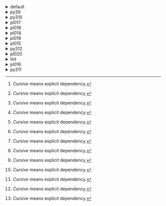 <details>
<summary>default</summary>

| Platform | Dependency[^1] | Before | After | Change | Package |
| -: | - | - | - | - | - |
| osx-arm64 |*pip*|23.3.1|24.0|Major Upgrade|conda|
||*pytest-cov*|4.1.0|5.0.0|Major Upgrade|conda|
||*hatchling*|1.21.1|1.24.2|Minor Upgrade|conda|
||*hypothesis*|6.97.4|6.103.2|Minor Upgrade|conda|
||*pytest*|8.0.0|8.2.2|Minor Upgrade|conda|
||*polars*|0.20.3|0.20.31|Patch Upgrade|conda|
||*python*|3.12.0|3.12.3|Patch Upgrade|conda|
||ca-certificates|2023.11.17|2024.6.2|Major Upgrade|conda|
||libcxx|16.0.6|17.0.6|Major Upgrade|conda|
||llvm-openmp|17.0.5|18.1.7|Major Upgrade|conda|
||packaging|23.2|24.1|Major Upgrade|conda|
||setuptools|68.2.2|70.0.0|Major Upgrade|conda|
||tzdata|2023c|2024a|Major Upgrade|conda|
||coverage|7.4.4|7.5.3|Minor Upgrade|conda|
||importlib-metadata|7.0.1|7.1.0|Minor Upgrade|conda|
||libexpat|2.5.0|2.6.2|Minor Upgrade|conda|
||libsqlite|3.44.2|3.46.0|Minor Upgrade|conda|
||libzlib|1.2.13|1.3.1|Minor Upgrade|conda|
||ncurses|6.4|6.5|Minor Upgrade|conda|
||openssl|3.2.0|3.3.1|Minor Upgrade|conda|
||pluggy|1.4.0|1.5.0|Minor Upgrade|conda|
||trove-classifiers|2024.1.8|2024.5.22|Minor Upgrade|conda|
||wheel|0.41.3|0.43.0|Minor Upgrade|conda|
||zipp|3.17.0|3.19.2|Minor Upgrade|conda|
||libopenblas|0.3.25|0.3.27|Patch Upgrade|conda|
||numpy|1.26.2|1.26.4|Patch Upgrade|conda|
||libblas|20_osxarm64_openblas|22_osxarm64_openblas|Only build string|conda|
||libcblas|20_osxarm64_openblas|22_osxarm64_openblas|Only build string|conda|
||libgfortran|13_2_0_hd922786_1|13_2_0_hd922786_3|Only build string|conda|
||libgfortran5|hf226fd6_1|hf226fd6_3|Only build string|conda|
||liblapack|20_osxarm64_openblas|22_osxarm64_openblas|Only build string|conda|
| win-64 |*pip*|23.3.2|24.0|Major Upgrade|conda|
||*pytest-cov*|4.1.0|5.0.0|Major Upgrade|conda|
||*hatchling*|1.21.1|1.24.2|Minor Upgrade|conda|
||*hypothesis*|6.97.4|6.103.2|Minor Upgrade|conda|
||*pytest*|8.0.0|8.2.2|Minor Upgrade|conda|
||*polars*|0.20.6|0.20.31|Patch Upgrade|conda|
||*python*|3.12.1|3.12.3|Patch Upgrade|conda|
||typing_extensions|4.9.0||Removed|conda|
||ca-certificates|2023.11.17|2024.6.2|Major Upgrade|conda|
||packaging|23.2|24.1|Major Upgrade|conda|
||setuptools|69.0.3|70.0.0|Major Upgrade|conda|
||tzdata|2023d|2024a|Major Upgrade|conda|
||coverage|7.4.4|7.5.3|Minor Upgrade|conda|
||importlib-metadata|7.0.1|7.1.0|Minor Upgrade|conda|
||intel-openmp|2024.0.0|2024.1.0|Minor Upgrade|conda|
||libexpat|2.5.0|2.6.2|Minor Upgrade|conda|
||libhwloc|2.9.3|2.10.0|Minor Upgrade|conda|
||libsqlite|3.44.2|3.46.0|Minor Upgrade|conda|
||libzlib|1.2.13|1.3.1|Minor Upgrade|conda|
||mkl|2024.0.0|2024.1.0|Minor Upgrade|conda|
||openssl|3.2.1|3.3.1|Minor Upgrade|conda|
||pluggy|1.4.0|1.5.0|Minor Upgrade|conda|
||tbb|2021.11.0|2021.12.0|Minor Upgrade|conda|
||trove-classifiers|2024.1.8|2024.5.22|Minor Upgrade|conda|
||vc14_runtime|14.38.33130|14.40.33810|Minor Upgrade|conda|
||vs2015_runtime|14.38.33130|14.40.33810|Minor Upgrade|conda|
||wheel|0.42.0|0.43.0|Minor Upgrade|conda|
||zipp|3.17.0|3.19.2|Minor Upgrade|conda|
||libxml2|2.12.4|2.12.7|Patch Upgrade|conda|
||numpy|1.26.3|1.26.4|Patch Upgrade|conda|
||libblas|21_win64_mkl|22_win64_mkl|Only build string|conda|
||libcblas|21_win64_mkl|22_win64_mkl|Only build string|conda|
||liblapack|21_win64_mkl|22_win64_mkl|Only build string|conda|
||vc|hcf57466_18|h8a93ad2_20|Only build string|conda|
| osx-64 |*pip*|23.3.2|24.0|Major Upgrade|conda|
||*pytest-cov*|4.1.0|5.0.0|Major Upgrade|conda|
||*hatchling*|1.21.1|1.24.2|Minor Upgrade|conda|
||*hypothesis*|6.97.4|6.103.2|Minor Upgrade|conda|
||*pytest*|8.0.0|8.2.2|Minor Upgrade|conda|
||*polars*|0.20.6|0.20.31|Patch Upgrade|conda|
||*python*|3.12.1|3.12.3|Patch Upgrade|conda|
||ca-certificates|2023.11.17|2024.6.2|Major Upgrade|conda|
||libcxx|16.0.6|17.0.6|Major Upgrade|conda|
||llvm-openmp|17.0.6|18.1.7|Major Upgrade|conda|
||packaging|23.2|24.1|Major Upgrade|conda|
||setuptools|69.0.3|70.0.0|Major Upgrade|conda|
||tzdata|2023d|2024a|Major Upgrade|conda|
||coverage|7.4.4|7.5.3|Minor Upgrade|conda|
||importlib-metadata|7.0.1|7.1.0|Minor Upgrade|conda|
||libexpat|2.5.0|2.6.2|Minor Upgrade|conda|
||libsqlite|3.44.2|3.46.0|Minor Upgrade|conda|
||libzlib|1.2.13|1.3.1|Minor Upgrade|conda|
||ncurses|6.4|6.5|Minor Upgrade|conda|
||openssl|3.2.1|3.3.1|Minor Upgrade|conda|
||pluggy|1.4.0|1.5.0|Minor Upgrade|conda|
||trove-classifiers|2024.1.8|2024.5.22|Minor Upgrade|conda|
||wheel|0.42.0|0.43.0|Minor Upgrade|conda|
||zipp|3.17.0|3.19.2|Minor Upgrade|conda|
||libopenblas|0.3.26|0.3.27|Patch Upgrade|conda|
||numpy|1.26.3|1.26.4|Patch Upgrade|conda|
||libblas|21_osx64_openblas|22_osx64_openblas|Only build string|conda|
||libcblas|21_osx64_openblas|22_osx64_openblas|Only build string|conda|
||libgfortran|13_2_0_h97931a8_2|13_2_0_h97931a8_3|Only build string|conda|
||libgfortran5|h2873a65_2|h2873a65_3|Only build string|conda|
||liblapack|21_osx64_openblas|22_osx64_openblas|Only build string|conda|
| linux-64 |*pip*|23.3.2|24.0|Major Upgrade|conda|
||*pytest-cov*|4.1.0|5.0.0|Major Upgrade|conda|
||*hatchling*|1.21.1|1.24.2|Minor Upgrade|conda|
||*hypothesis*|6.97.4|6.103.2|Minor Upgrade|conda|
||*pytest*|8.0.0|8.2.2|Minor Upgrade|conda|
||*polars*|0.20.6|0.20.31|Patch Upgrade|conda|
||*python*|3.12.1|3.12.3|Patch Upgrade|conda|
||ca-certificates|2023.11.17|2024.6.2|Major Upgrade|conda|
||packaging|23.2|24.1|Major Upgrade|conda|
||setuptools|69.0.3|70.0.0|Major Upgrade|conda|
||tzdata|2023d|2024a|Major Upgrade|conda|
||coverage|7.4.4|7.5.3|Minor Upgrade|conda|
||importlib-metadata|7.0.1|7.1.0|Minor Upgrade|conda|
||libexpat|2.5.0|2.6.2|Minor Upgrade|conda|
||libsqlite|3.44.2|3.46.0|Minor Upgrade|conda|
||libzlib|1.2.13|1.3.1|Minor Upgrade|conda|
||ncurses|6.4|6.5|Minor Upgrade|conda|
||openssl|3.2.1|3.3.1|Minor Upgrade|conda|
||pluggy|1.4.0|1.5.0|Minor Upgrade|conda|
||trove-classifiers|2024.1.8|2024.5.22|Minor Upgrade|conda|
||wheel|0.42.0|0.43.0|Minor Upgrade|conda|
||zipp|3.17.0|3.19.2|Minor Upgrade|conda|
||libopenblas|0.3.26|0.3.27|Patch Upgrade|conda|
||numpy|1.26.3|1.26.4|Patch Upgrade|conda|
||ld_impl_linux-64|h41732ed_0|hf3520f5_4|Only build string|conda|
||libblas|21_linux64_openblas|22_linux64_openblas|Only build string|conda|
||libcblas|21_linux64_openblas|22_linux64_openblas|Only build string|conda|
||libgcc-ng|h807b86a_4|h77fa898_9|Only build string|conda|
||libgfortran-ng|h69a702a_4|h69a702a_9|Only build string|conda|
||libgfortran5|ha4646dd_4|h3d2ce59_9|Only build string|conda|
||libgomp|h807b86a_4|h77fa898_9|Only build string|conda|
||liblapack|21_linux64_openblas|22_linux64_openblas|Only build string|conda|
||libstdcxx-ng|h7e041cc_4|hc0a3c3a_9|Only build string|conda|

</details>

<details>
<summary>py39</summary>

| Platform | Dependency[^1] | Before | After | Change | Package |
| -: | - | - | - | - | - |
| osx-arm64 |*pip*|23.3.2|24.0|Major Upgrade|conda|
||*pytest-cov*|4.1.0|5.0.0|Major Upgrade|conda|
||*hatchling*|1.21.1|1.24.2|Minor Upgrade|conda|
||*hypothesis*|6.97.1|6.103.2|Minor Upgrade|conda|
||*pytest*|8.0.0|8.2.2|Minor Upgrade|conda|
||*polars*|0.20.6|0.20.31|Patch Upgrade|conda|
||*python*|3.9.18|3.9.19|Patch Upgrade|conda|
||ca-certificates|2023.11.17|2024.6.2|Major Upgrade|conda|
||libcxx|16.0.6|17.0.6|Major Upgrade|conda|
||llvm-openmp|17.0.6|18.1.7|Major Upgrade|conda|
||packaging|23.2|24.1|Major Upgrade|conda|
||setuptools|69.0.3|70.0.0|Major Upgrade|conda|
||tzdata|2023d|2024a|Major Upgrade|conda|
||coverage|7.4.4|7.5.3|Minor Upgrade|conda|
||importlib-metadata|7.0.1|7.1.0|Minor Upgrade|conda|
||libsqlite|3.44.2|3.46.0|Minor Upgrade|conda|
||libzlib|1.2.13|1.3.1|Minor Upgrade|conda|
||ncurses|6.4|6.5|Minor Upgrade|conda|
||openssl|3.2.0|3.3.1|Minor Upgrade|conda|
||pluggy|1.4.0|1.5.0|Minor Upgrade|conda|
||trove-classifiers|2024.1.8|2024.5.22|Minor Upgrade|conda|
||typing_extensions|4.9.0|4.12.2|Minor Upgrade|conda|
||wheel|0.42.0|0.43.0|Minor Upgrade|conda|
||zipp|3.17.0|3.19.2|Minor Upgrade|conda|
||libopenblas|0.3.26|0.3.27|Patch Upgrade|conda|
||numpy|1.26.3|1.26.4|Patch Upgrade|conda|
||libblas|21_osxarm64_openblas|22_osxarm64_openblas|Only build string|conda|
||libcblas|21_osxarm64_openblas|22_osxarm64_openblas|Only build string|conda|
||libgfortran|13_2_0_hd922786_2|13_2_0_hd922786_3|Only build string|conda|
||libgfortran5|hf226fd6_2|hf226fd6_3|Only build string|conda|
||liblapack|21_osxarm64_openblas|22_osxarm64_openblas|Only build string|conda|
| win-64 |*pip*|23.3.2|24.0|Major Upgrade|conda|
||*pytest-cov*|4.1.0|5.0.0|Major Upgrade|conda|
||*hatchling*|1.21.1|1.24.2|Minor Upgrade|conda|
||*hypothesis*|6.97.4|6.103.2|Minor Upgrade|conda|
||*pytest*|8.0.0|8.2.2|Minor Upgrade|conda|
||*polars*|0.20.6|0.20.31|Patch Upgrade|conda|
||*python*|3.9.18|3.9.19|Patch Upgrade|conda|
||ca-certificates|2023.11.17|2024.6.2|Major Upgrade|conda|
||packaging|23.2|24.1|Major Upgrade|conda|
||setuptools|69.0.3|70.0.0|Major Upgrade|conda|
||tzdata|2023d|2024a|Major Upgrade|conda|
||coverage|7.4.4|7.5.3|Minor Upgrade|conda|
||importlib-metadata|7.0.1|7.1.0|Minor Upgrade|conda|
||intel-openmp|2024.0.0|2024.1.0|Minor Upgrade|conda|
||libhwloc|2.9.3|2.10.0|Minor Upgrade|conda|
||libsqlite|3.44.2|3.46.0|Minor Upgrade|conda|
||libzlib|1.2.13|1.3.1|Minor Upgrade|conda|
||mkl|2024.0.0|2024.1.0|Minor Upgrade|conda|
||openssl|3.2.1|3.3.1|Minor Upgrade|conda|
||pluggy|1.4.0|1.5.0|Minor Upgrade|conda|
||tbb|2021.11.0|2021.12.0|Minor Upgrade|conda|
||trove-classifiers|2024.1.8|2024.5.22|Minor Upgrade|conda|
||typing_extensions|4.9.0|4.12.2|Minor Upgrade|conda|
||vc14_runtime|14.38.33130|14.40.33810|Minor Upgrade|conda|
||vs2015_runtime|14.38.33130|14.40.33810|Minor Upgrade|conda|
||wheel|0.42.0|0.43.0|Minor Upgrade|conda|
||zipp|3.17.0|3.19.2|Minor Upgrade|conda|
||libxml2|2.12.4|2.12.7|Patch Upgrade|conda|
||numpy|1.26.3|1.26.4|Patch Upgrade|conda|
||libblas|21_win64_mkl|22_win64_mkl|Only build string|conda|
||libcblas|21_win64_mkl|22_win64_mkl|Only build string|conda|
||liblapack|21_win64_mkl|22_win64_mkl|Only build string|conda|
||vc|hcf57466_18|h8a93ad2_20|Only build string|conda|
| osx-64 |*pip*|23.3.2|24.0|Major Upgrade|conda|
||*pytest-cov*|4.1.0|5.0.0|Major Upgrade|conda|
||*hatchling*|1.21.1|1.24.2|Minor Upgrade|conda|
||*hypothesis*|6.97.4|6.103.2|Minor Upgrade|conda|
||*pytest*|8.0.0|8.2.2|Minor Upgrade|conda|
||*polars*|0.20.6|0.20.31|Patch Upgrade|conda|
||*python*|3.9.18|3.9.19|Patch Upgrade|conda|
||ca-certificates|2023.11.17|2024.6.2|Major Upgrade|conda|
||libcxx|16.0.6|17.0.6|Major Upgrade|conda|
||llvm-openmp|17.0.6|18.1.7|Major Upgrade|conda|
||packaging|23.2|24.1|Major Upgrade|conda|
||setuptools|69.0.3|70.0.0|Major Upgrade|conda|
||tzdata|2023d|2024a|Major Upgrade|conda|
||coverage|7.4.4|7.5.3|Minor Upgrade|conda|
||importlib-metadata|7.0.1|7.1.0|Minor Upgrade|conda|
||libsqlite|3.44.2|3.46.0|Minor Upgrade|conda|
||libzlib|1.2.13|1.3.1|Minor Upgrade|conda|
||ncurses|6.4|6.5|Minor Upgrade|conda|
||openssl|3.2.1|3.3.1|Minor Upgrade|conda|
||pluggy|1.4.0|1.5.0|Minor Upgrade|conda|
||trove-classifiers|2024.1.8|2024.5.22|Minor Upgrade|conda|
||typing_extensions|4.9.0|4.12.2|Minor Upgrade|conda|
||wheel|0.42.0|0.43.0|Minor Upgrade|conda|
||zipp|3.17.0|3.19.2|Minor Upgrade|conda|
||libopenblas|0.3.26|0.3.27|Patch Upgrade|conda|
||numpy|1.26.3|1.26.4|Patch Upgrade|conda|
||libblas|21_osx64_openblas|22_osx64_openblas|Only build string|conda|
||libcblas|21_osx64_openblas|22_osx64_openblas|Only build string|conda|
||libgfortran|13_2_0_h97931a8_2|13_2_0_h97931a8_3|Only build string|conda|
||libgfortran5|h2873a65_2|h2873a65_3|Only build string|conda|
||liblapack|21_osx64_openblas|22_osx64_openblas|Only build string|conda|
| linux-64 |*pip*|23.3.2|24.0|Major Upgrade|conda|
||*pytest-cov*|4.1.0|5.0.0|Major Upgrade|conda|
||*hatchling*|1.21.1|1.24.2|Minor Upgrade|conda|
||*hypothesis*|6.97.4|6.103.2|Minor Upgrade|conda|
||*pytest*|8.0.0|8.2.2|Minor Upgrade|conda|
||*polars*|0.20.6|0.20.31|Patch Upgrade|conda|
||*python*|3.9.18|3.9.19|Patch Upgrade|conda|
||ca-certificates|2023.11.17|2024.6.2|Major Upgrade|conda|
||packaging|23.2|24.1|Major Upgrade|conda|
||setuptools|69.0.3|70.0.0|Major Upgrade|conda|
||tzdata|2023d|2024a|Major Upgrade|conda|
||coverage|7.4.4|7.5.3|Minor Upgrade|conda|
||importlib-metadata|7.0.1|7.1.0|Minor Upgrade|conda|
||libsqlite|3.44.2|3.46.0|Minor Upgrade|conda|
||libzlib|1.2.13|1.3.1|Minor Upgrade|conda|
||ncurses|6.4|6.5|Minor Upgrade|conda|
||openssl|3.2.1|3.3.1|Minor Upgrade|conda|
||pluggy|1.4.0|1.5.0|Minor Upgrade|conda|
||trove-classifiers|2024.1.8|2024.5.22|Minor Upgrade|conda|
||typing_extensions|4.9.0|4.12.2|Minor Upgrade|conda|
||wheel|0.42.0|0.43.0|Minor Upgrade|conda|
||zipp|3.17.0|3.19.2|Minor Upgrade|conda|
||libopenblas|0.3.26|0.3.27|Patch Upgrade|conda|
||numpy|1.26.3|1.26.4|Patch Upgrade|conda|
||ld_impl_linux-64|h41732ed_0|hf3520f5_4|Only build string|conda|
||libblas|21_linux64_openblas|22_linux64_openblas|Only build string|conda|
||libcblas|21_linux64_openblas|22_linux64_openblas|Only build string|conda|
||libgcc-ng|h807b86a_4|h77fa898_9|Only build string|conda|
||libgfortran-ng|h69a702a_4|h69a702a_9|Only build string|conda|
||libgfortran5|ha4646dd_4|h3d2ce59_9|Only build string|conda|
||libgomp|h807b86a_4|h77fa898_9|Only build string|conda|
||liblapack|21_linux64_openblas|22_linux64_openblas|Only build string|conda|
||libstdcxx-ng|h7e041cc_4|hc0a3c3a_9|Only build string|conda|

</details>

<details>
<summary>py310</summary>

| Platform | Dependency[^1] | Before | After | Change | Package |
| -: | - | - | - | - | - |
| osx-arm64 |*pip*|23.3.2|24.0|Major Upgrade|conda|
||*pytest-cov*|4.1.0|5.0.0|Major Upgrade|conda|
||*hatchling*|1.21.1|1.24.2|Minor Upgrade|conda|
||*hypothesis*|6.97.1|6.103.2|Minor Upgrade|conda|
||*pytest*|8.0.0|8.2.2|Minor Upgrade|conda|
||*polars*|0.20.6|0.20.31|Patch Upgrade|conda|
||*python*|3.10.13|3.10.14|Patch Upgrade|conda|
||ca-certificates|2023.11.17|2024.6.2|Major Upgrade|conda|
||libcxx|16.0.6|17.0.6|Major Upgrade|conda|
||llvm-openmp|17.0.6|18.1.7|Major Upgrade|conda|
||packaging|23.2|24.1|Major Upgrade|conda|
||setuptools|69.0.3|70.0.0|Major Upgrade|conda|
||tzdata|2023d|2024a|Major Upgrade|conda|
||coverage|7.4.4|7.5.3|Minor Upgrade|conda|
||importlib-metadata|7.0.1|7.1.0|Minor Upgrade|conda|
||libsqlite|3.44.2|3.46.0|Minor Upgrade|conda|
||libzlib|1.2.13|1.3.1|Minor Upgrade|conda|
||ncurses|6.4|6.5|Minor Upgrade|conda|
||openssl|3.2.0|3.3.1|Minor Upgrade|conda|
||pluggy|1.4.0|1.5.0|Minor Upgrade|conda|
||trove-classifiers|2024.1.8|2024.5.22|Minor Upgrade|conda|
||typing_extensions|4.9.0|4.12.2|Minor Upgrade|conda|
||wheel|0.42.0|0.43.0|Minor Upgrade|conda|
||zipp|3.17.0|3.19.2|Minor Upgrade|conda|
||libopenblas|0.3.26|0.3.27|Patch Upgrade|conda|
||numpy|1.26.3|1.26.4|Patch Upgrade|conda|
||libblas|21_osxarm64_openblas|22_osxarm64_openblas|Only build string|conda|
||libcblas|21_osxarm64_openblas|22_osxarm64_openblas|Only build string|conda|
||libgfortran|13_2_0_hd922786_2|13_2_0_hd922786_3|Only build string|conda|
||libgfortran5|hf226fd6_2|hf226fd6_3|Only build string|conda|
||liblapack|21_osxarm64_openblas|22_osxarm64_openblas|Only build string|conda|
| win-64 |*pip*|23.3.2|24.0|Major Upgrade|conda|
||*pytest-cov*|4.1.0|5.0.0|Major Upgrade|conda|
||*hatchling*|1.21.1|1.24.2|Minor Upgrade|conda|
||*hypothesis*|6.97.4|6.103.2|Minor Upgrade|conda|
||*pytest*|8.0.0|8.2.2|Minor Upgrade|conda|
||*polars*|0.20.6|0.20.31|Patch Upgrade|conda|
||*python*|3.10.13|3.10.14|Patch Upgrade|conda|
||ca-certificates|2023.11.17|2024.6.2|Major Upgrade|conda|
||packaging|23.2|24.1|Major Upgrade|conda|
||setuptools|69.0.3|70.0.0|Major Upgrade|conda|
||tzdata|2023d|2024a|Major Upgrade|conda|
||coverage|7.4.4|7.5.3|Minor Upgrade|conda|
||importlib-metadata|7.0.1|7.1.0|Minor Upgrade|conda|
||intel-openmp|2024.0.0|2024.1.0|Minor Upgrade|conda|
||libhwloc|2.9.3|2.10.0|Minor Upgrade|conda|
||libsqlite|3.44.2|3.46.0|Minor Upgrade|conda|
||libzlib|1.2.13|1.3.1|Minor Upgrade|conda|
||mkl|2024.0.0|2024.1.0|Minor Upgrade|conda|
||openssl|3.2.1|3.3.1|Minor Upgrade|conda|
||pluggy|1.4.0|1.5.0|Minor Upgrade|conda|
||tbb|2021.11.0|2021.12.0|Minor Upgrade|conda|
||trove-classifiers|2024.1.8|2024.5.22|Minor Upgrade|conda|
||typing_extensions|4.9.0|4.12.2|Minor Upgrade|conda|
||vc14_runtime|14.38.33130|14.40.33810|Minor Upgrade|conda|
||vs2015_runtime|14.38.33130|14.40.33810|Minor Upgrade|conda|
||wheel|0.42.0|0.43.0|Minor Upgrade|conda|
||zipp|3.17.0|3.19.2|Minor Upgrade|conda|
||libxml2|2.12.4|2.12.7|Patch Upgrade|conda|
||numpy|1.26.3|1.26.4|Patch Upgrade|conda|
||libblas|21_win64_mkl|22_win64_mkl|Only build string|conda|
||libcblas|21_win64_mkl|22_win64_mkl|Only build string|conda|
||liblapack|21_win64_mkl|22_win64_mkl|Only build string|conda|
||vc|hcf57466_18|h8a93ad2_20|Only build string|conda|
| osx-64 |*pip*|23.3.2|24.0|Major Upgrade|conda|
||*pytest-cov*|4.1.0|5.0.0|Major Upgrade|conda|
||*hatchling*|1.21.1|1.24.2|Minor Upgrade|conda|
||*hypothesis*|6.97.4|6.103.2|Minor Upgrade|conda|
||*pytest*|8.0.0|8.2.2|Minor Upgrade|conda|
||*polars*|0.20.6|0.20.31|Patch Upgrade|conda|
||*python*|3.10.13|3.10.14|Patch Upgrade|conda|
||ca-certificates|2023.11.17|2024.6.2|Major Upgrade|conda|
||libcxx|16.0.6|17.0.6|Major Upgrade|conda|
||llvm-openmp|17.0.6|18.1.7|Major Upgrade|conda|
||packaging|23.2|24.1|Major Upgrade|conda|
||setuptools|69.0.3|70.0.0|Major Upgrade|conda|
||tzdata|2023d|2024a|Major Upgrade|conda|
||coverage|7.4.4|7.5.3|Minor Upgrade|conda|
||importlib-metadata|7.0.1|7.1.0|Minor Upgrade|conda|
||libsqlite|3.44.2|3.46.0|Minor Upgrade|conda|
||libzlib|1.2.13|1.3.1|Minor Upgrade|conda|
||ncurses|6.4|6.5|Minor Upgrade|conda|
||openssl|3.2.1|3.3.1|Minor Upgrade|conda|
||pluggy|1.4.0|1.5.0|Minor Upgrade|conda|
||trove-classifiers|2024.1.8|2024.5.22|Minor Upgrade|conda|
||typing_extensions|4.9.0|4.12.2|Minor Upgrade|conda|
||wheel|0.42.0|0.43.0|Minor Upgrade|conda|
||zipp|3.17.0|3.19.2|Minor Upgrade|conda|
||libopenblas|0.3.26|0.3.27|Patch Upgrade|conda|
||numpy|1.26.3|1.26.4|Patch Upgrade|conda|
||libblas|21_osx64_openblas|22_osx64_openblas|Only build string|conda|
||libcblas|21_osx64_openblas|22_osx64_openblas|Only build string|conda|
||libgfortran|13_2_0_h97931a8_2|13_2_0_h97931a8_3|Only build string|conda|
||libgfortran5|h2873a65_2|h2873a65_3|Only build string|conda|
||liblapack|21_osx64_openblas|22_osx64_openblas|Only build string|conda|
| linux-64 |*pip*|23.3.2|24.0|Major Upgrade|conda|
||*pytest-cov*|4.1.0|5.0.0|Major Upgrade|conda|
||*hatchling*|1.21.1|1.24.2|Minor Upgrade|conda|
||*hypothesis*|6.97.4|6.103.2|Minor Upgrade|conda|
||*pytest*|8.0.0|8.2.2|Minor Upgrade|conda|
||*polars*|0.20.6|0.20.31|Patch Upgrade|conda|
||*python*|3.10.13|3.10.14|Patch Upgrade|conda|
||ca-certificates|2023.11.17|2024.6.2|Major Upgrade|conda|
||packaging|23.2|24.1|Major Upgrade|conda|
||setuptools|69.0.3|70.0.0|Major Upgrade|conda|
||tzdata|2023d|2024a|Major Upgrade|conda|
||coverage|7.4.4|7.5.3|Minor Upgrade|conda|
||importlib-metadata|7.0.1|7.1.0|Minor Upgrade|conda|
||libsqlite|3.44.2|3.46.0|Minor Upgrade|conda|
||libzlib|1.2.13|1.3.1|Minor Upgrade|conda|
||ncurses|6.4|6.5|Minor Upgrade|conda|
||openssl|3.2.1|3.3.1|Minor Upgrade|conda|
||pluggy|1.4.0|1.5.0|Minor Upgrade|conda|
||trove-classifiers|2024.1.8|2024.5.22|Minor Upgrade|conda|
||typing_extensions|4.9.0|4.12.2|Minor Upgrade|conda|
||wheel|0.42.0|0.43.0|Minor Upgrade|conda|
||zipp|3.17.0|3.19.2|Minor Upgrade|conda|
||libopenblas|0.3.26|0.3.27|Patch Upgrade|conda|
||numpy|1.26.3|1.26.4|Patch Upgrade|conda|
||ld_impl_linux-64|h41732ed_0|hf3520f5_4|Only build string|conda|
||libblas|21_linux64_openblas|22_linux64_openblas|Only build string|conda|
||libcblas|21_linux64_openblas|22_linux64_openblas|Only build string|conda|
||libgcc-ng|h807b86a_4|h77fa898_9|Only build string|conda|
||libgfortran-ng|h69a702a_4|h69a702a_9|Only build string|conda|
||libgfortran5|ha4646dd_4|h3d2ce59_9|Only build string|conda|
||libgomp|h807b86a_4|h77fa898_9|Only build string|conda|
||liblapack|21_linux64_openblas|22_linux64_openblas|Only build string|conda|
||libstdcxx-ng|h7e041cc_4|hc0a3c3a_9|Only build string|conda|

</details>

<details>
<summary>pl017</summary>

| Platform | Dependency[^1] | Before | After | Change | Package |
| -: | - | - | - | - | - |
| osx-arm64 |*pip*|23.3.2|24.0|Major Upgrade|conda|
||*pytest-cov*|4.1.0|5.0.0|Major Upgrade|conda|
||*hatchling*|1.21.1|1.24.2|Minor Upgrade|conda|
||*hypothesis*|6.97.1|6.103.2|Minor Upgrade|conda|
||*pytest*|8.0.0|8.2.2|Minor Upgrade|conda|
||ca-certificates|2023.11.17|2024.6.2|Major Upgrade|conda|
||libcxx|16.0.6|17.0.6|Major Upgrade|conda|
||llvm-openmp|17.0.6|18.1.7|Major Upgrade|conda|
||packaging|23.2|24.1|Major Upgrade|conda|
||setuptools|69.0.3|70.0.0|Major Upgrade|conda|
||tzdata|2023d|2024a|Major Upgrade|conda|
||coverage|7.4.4|7.5.3|Minor Upgrade|conda|
||importlib-metadata|7.0.1|7.1.0|Minor Upgrade|conda|
||libsqlite|3.45.2|3.46.0|Minor Upgrade|conda|
||libzlib|1.2.13|1.3.1|Minor Upgrade|conda|
||ncurses|6.4.20240210|6.5|Minor Upgrade|conda|
||openssl|3.2.1|3.3.1|Minor Upgrade|conda|
||pluggy|1.4.0|1.5.0|Minor Upgrade|conda|
||trove-classifiers|2024.1.8|2024.5.22|Minor Upgrade|conda|
||typing_extensions|4.9.0|4.12.2|Minor Upgrade|conda|
||wheel|0.42.0|0.43.0|Minor Upgrade|conda|
||zipp|3.17.0|3.19.2|Minor Upgrade|conda|
||libopenblas|0.3.26|0.3.27|Patch Upgrade|conda|
||libblas|21_osxarm64_openblas|22_osxarm64_openblas|Only build string|conda|
||libcblas|21_osxarm64_openblas|22_osxarm64_openblas|Only build string|conda|
||libgfortran|13_2_0_hd922786_2|13_2_0_hd922786_3|Only build string|conda|
||libgfortran5|hf226fd6_2|hf226fd6_3|Only build string|conda|
||liblapack|21_osxarm64_openblas|22_osxarm64_openblas|Only build string|conda|
| win-64 |*pip*|23.3.2|24.0|Major Upgrade|conda|
||*pytest-cov*|4.1.0|5.0.0|Major Upgrade|conda|
||*hatchling*|1.21.1|1.24.2|Minor Upgrade|conda|
||*hypothesis*|6.97.4|6.103.2|Minor Upgrade|conda|
||*pytest*|8.0.0|8.2.2|Minor Upgrade|conda|
||ca-certificates|2023.11.17|2024.6.2|Major Upgrade|conda|
||packaging|23.2|24.1|Major Upgrade|conda|
||setuptools|69.0.3|70.0.0|Major Upgrade|conda|
||tzdata|2023d|2024a|Major Upgrade|conda|
||coverage|7.4.4|7.5.3|Minor Upgrade|conda|
||importlib-metadata|7.0.1|7.1.0|Minor Upgrade|conda|
||intel-openmp|2024.0.0|2024.1.0|Minor Upgrade|conda|
||libhwloc|2.9.3|2.10.0|Minor Upgrade|conda|
||libsqlite|3.45.2|3.46.0|Minor Upgrade|conda|
||libzlib|1.2.13|1.3.1|Minor Upgrade|conda|
||mkl|2024.0.0|2024.1.0|Minor Upgrade|conda|
||openssl|3.2.1|3.3.1|Minor Upgrade|conda|
||pluggy|1.4.0|1.5.0|Minor Upgrade|conda|
||tbb|2021.11.0|2021.12.0|Minor Upgrade|conda|
||trove-classifiers|2024.1.8|2024.5.22|Minor Upgrade|conda|
||typing_extensions|4.9.0|4.12.2|Minor Upgrade|conda|
||vc14_runtime|14.38.33130|14.40.33810|Minor Upgrade|conda|
||vs2015_runtime|14.38.33130|14.40.33810|Minor Upgrade|conda|
||wheel|0.42.0|0.43.0|Minor Upgrade|conda|
||zipp|3.17.0|3.19.2|Minor Upgrade|conda|
||libxml2|2.12.4|2.12.7|Patch Upgrade|conda|
||libblas|21_win64_mkl|22_win64_mkl|Only build string|conda|
||libcblas|21_win64_mkl|22_win64_mkl|Only build string|conda|
||liblapack|21_win64_mkl|22_win64_mkl|Only build string|conda|
||vc|hcf57466_18|h8a93ad2_20|Only build string|conda|
| osx-64 |*pip*|23.3.2|24.0|Major Upgrade|conda|
||*pytest-cov*|4.1.0|5.0.0|Major Upgrade|conda|
||*hatchling*|1.21.1|1.24.2|Minor Upgrade|conda|
||*hypothesis*|6.97.4|6.103.2|Minor Upgrade|conda|
||*pytest*|8.0.0|8.2.2|Minor Upgrade|conda|
||ca-certificates|2023.11.17|2024.6.2|Major Upgrade|conda|
||libcxx|16.0.6|17.0.6|Major Upgrade|conda|
||llvm-openmp|17.0.6|18.1.7|Major Upgrade|conda|
||packaging|23.2|24.1|Major Upgrade|conda|
||setuptools|69.0.3|70.0.0|Major Upgrade|conda|
||tzdata|2023d|2024a|Major Upgrade|conda|
||coverage|7.4.4|7.5.3|Minor Upgrade|conda|
||importlib-metadata|7.0.1|7.1.0|Minor Upgrade|conda|
||libsqlite|3.45.2|3.46.0|Minor Upgrade|conda|
||libzlib|1.2.13|1.3.1|Minor Upgrade|conda|
||ncurses|6.4.20240210|6.5|Minor Upgrade|conda|
||openssl|3.2.1|3.3.1|Minor Upgrade|conda|
||pluggy|1.4.0|1.5.0|Minor Upgrade|conda|
||trove-classifiers|2024.1.8|2024.5.22|Minor Upgrade|conda|
||typing_extensions|4.9.0|4.12.2|Minor Upgrade|conda|
||wheel|0.42.0|0.43.0|Minor Upgrade|conda|
||zipp|3.17.0|3.19.2|Minor Upgrade|conda|
||libopenblas|0.3.26|0.3.27|Patch Upgrade|conda|
||libblas|21_osx64_openblas|22_osx64_openblas|Only build string|conda|
||libcblas|21_osx64_openblas|22_osx64_openblas|Only build string|conda|
||libgfortran|13_2_0_h97931a8_2|13_2_0_h97931a8_3|Only build string|conda|
||libgfortran5|h2873a65_2|h2873a65_3|Only build string|conda|
||liblapack|21_osx64_openblas|22_osx64_openblas|Only build string|conda|
| linux-64 |*pip*|23.3.2|24.0|Major Upgrade|conda|
||*pytest-cov*|4.1.0|5.0.0|Major Upgrade|conda|
||*hatchling*|1.21.1|1.24.2|Minor Upgrade|conda|
||*hypothesis*|6.97.4|6.103.2|Minor Upgrade|conda|
||*pytest*|8.0.0|8.2.2|Minor Upgrade|conda|
||ca-certificates|2023.11.17|2024.6.2|Major Upgrade|conda|
||packaging|23.2|24.1|Major Upgrade|conda|
||setuptools|69.0.3|70.0.0|Major Upgrade|conda|
||tzdata|2023d|2024a|Major Upgrade|conda|
||coverage|7.4.4|7.5.3|Minor Upgrade|conda|
||importlib-metadata|7.0.1|7.1.0|Minor Upgrade|conda|
||libsqlite|3.45.2|3.46.0|Minor Upgrade|conda|
||libzlib|1.2.13|1.3.1|Minor Upgrade|conda|
||ncurses|6.4.20240210|6.5|Minor Upgrade|conda|
||openssl|3.2.1|3.3.1|Minor Upgrade|conda|
||pluggy|1.4.0|1.5.0|Minor Upgrade|conda|
||trove-classifiers|2024.1.8|2024.5.22|Minor Upgrade|conda|
||typing_extensions|4.9.0|4.12.2|Minor Upgrade|conda|
||wheel|0.42.0|0.43.0|Minor Upgrade|conda|
||zipp|3.17.0|3.19.2|Minor Upgrade|conda|
||libopenblas|0.3.26|0.3.27|Patch Upgrade|conda|
||ld_impl_linux-64|h41732ed_0|hf3520f5_4|Only build string|conda|
||libblas|21_linux64_openblas|22_linux64_openblas|Only build string|conda|
||libcblas|21_linux64_openblas|22_linux64_openblas|Only build string|conda|
||libgcc-ng|h807b86a_4|h77fa898_9|Only build string|conda|
||libgfortran-ng|h69a702a_4|h69a702a_9|Only build string|conda|
||libgfortran5|ha4646dd_4|h3d2ce59_9|Only build string|conda|
||libgomp|h807b86a_4|h77fa898_9|Only build string|conda|
||liblapack|21_linux64_openblas|22_linux64_openblas|Only build string|conda|
||libstdcxx-ng|h7e041cc_4|hc0a3c3a_9|Only build string|conda|

</details>

<details>
<summary>pl018</summary>

| Platform | Dependency[^1] | Before | After | Change | Package |
| -: | - | - | - | - | - |
| osx-arm64 |*pip*|23.3.2|24.0|Major Upgrade|conda|
||*pytest-cov*|4.1.0|5.0.0|Major Upgrade|conda|
||*hatchling*|1.21.1|1.24.2|Minor Upgrade|conda|
||*hypothesis*|6.97.1|6.103.2|Minor Upgrade|conda|
||*pytest*|8.0.0|8.2.2|Minor Upgrade|conda|
||ca-certificates|2023.11.17|2024.6.2|Major Upgrade|conda|
||libcxx|16.0.6|17.0.6|Major Upgrade|conda|
||llvm-openmp|17.0.6|18.1.7|Major Upgrade|conda|
||packaging|23.2|24.1|Major Upgrade|conda|
||setuptools|69.0.3|70.0.0|Major Upgrade|conda|
||tzdata|2023d|2024a|Major Upgrade|conda|
||coverage|7.4.4|7.5.3|Minor Upgrade|conda|
||importlib-metadata|7.0.1|7.1.0|Minor Upgrade|conda|
||libsqlite|3.45.2|3.46.0|Minor Upgrade|conda|
||libzlib|1.2.13|1.3.1|Minor Upgrade|conda|
||ncurses|6.4.20240210|6.5|Minor Upgrade|conda|
||openssl|3.2.1|3.3.1|Minor Upgrade|conda|
||pluggy|1.4.0|1.5.0|Minor Upgrade|conda|
||trove-classifiers|2024.1.8|2024.5.22|Minor Upgrade|conda|
||typing_extensions|4.9.0|4.12.2|Minor Upgrade|conda|
||wheel|0.42.0|0.43.0|Minor Upgrade|conda|
||zipp|3.17.0|3.19.2|Minor Upgrade|conda|
||libopenblas|0.3.26|0.3.27|Patch Upgrade|conda|
||libblas|21_osxarm64_openblas|22_osxarm64_openblas|Only build string|conda|
||libcblas|21_osxarm64_openblas|22_osxarm64_openblas|Only build string|conda|
||libgfortran|13_2_0_hd922786_2|13_2_0_hd922786_3|Only build string|conda|
||libgfortran5|hf226fd6_2|hf226fd6_3|Only build string|conda|
||liblapack|21_osxarm64_openblas|22_osxarm64_openblas|Only build string|conda|
| win-64 |*pip*|23.3.2|24.0|Major Upgrade|conda|
||*pytest-cov*|4.1.0|5.0.0|Major Upgrade|conda|
||*hatchling*|1.21.1|1.24.2|Minor Upgrade|conda|
||*hypothesis*|6.97.4|6.103.2|Minor Upgrade|conda|
||*pytest*|8.0.0|8.2.2|Minor Upgrade|conda|
||ca-certificates|2023.11.17|2024.6.2|Major Upgrade|conda|
||packaging|23.2|24.1|Major Upgrade|conda|
||setuptools|69.0.3|70.0.0|Major Upgrade|conda|
||tzdata|2023d|2024a|Major Upgrade|conda|
||coverage|7.4.4|7.5.3|Minor Upgrade|conda|
||importlib-metadata|7.0.1|7.1.0|Minor Upgrade|conda|
||intel-openmp|2024.0.0|2024.1.0|Minor Upgrade|conda|
||libhwloc|2.9.3|2.10.0|Minor Upgrade|conda|
||libsqlite|3.45.2|3.46.0|Minor Upgrade|conda|
||libzlib|1.2.13|1.3.1|Minor Upgrade|conda|
||mkl|2024.0.0|2024.1.0|Minor Upgrade|conda|
||openssl|3.2.1|3.3.1|Minor Upgrade|conda|
||pluggy|1.4.0|1.5.0|Minor Upgrade|conda|
||tbb|2021.11.0|2021.12.0|Minor Upgrade|conda|
||trove-classifiers|2024.1.8|2024.5.22|Minor Upgrade|conda|
||typing_extensions|4.9.0|4.12.2|Minor Upgrade|conda|
||vc14_runtime|14.38.33130|14.40.33810|Minor Upgrade|conda|
||vs2015_runtime|14.38.33130|14.40.33810|Minor Upgrade|conda|
||wheel|0.42.0|0.43.0|Minor Upgrade|conda|
||zipp|3.17.0|3.19.2|Minor Upgrade|conda|
||libxml2|2.12.4|2.12.7|Patch Upgrade|conda|
||libblas|21_win64_mkl|22_win64_mkl|Only build string|conda|
||libcblas|21_win64_mkl|22_win64_mkl|Only build string|conda|
||liblapack|21_win64_mkl|22_win64_mkl|Only build string|conda|
||vc|hcf57466_18|h8a93ad2_20|Only build string|conda|
| osx-64 |*pip*|23.3.2|24.0|Major Upgrade|conda|
||*pytest-cov*|4.1.0|5.0.0|Major Upgrade|conda|
||*hatchling*|1.21.1|1.24.2|Minor Upgrade|conda|
||*hypothesis*|6.97.4|6.103.2|Minor Upgrade|conda|
||*pytest*|8.0.0|8.2.2|Minor Upgrade|conda|
||ca-certificates|2023.11.17|2024.6.2|Major Upgrade|conda|
||libcxx|16.0.6|17.0.6|Major Upgrade|conda|
||llvm-openmp|17.0.6|18.1.7|Major Upgrade|conda|
||packaging|23.2|24.1|Major Upgrade|conda|
||setuptools|69.0.3|70.0.0|Major Upgrade|conda|
||tzdata|2023d|2024a|Major Upgrade|conda|
||coverage|7.4.4|7.5.3|Minor Upgrade|conda|
||importlib-metadata|7.0.1|7.1.0|Minor Upgrade|conda|
||libsqlite|3.45.2|3.46.0|Minor Upgrade|conda|
||libzlib|1.2.13|1.3.1|Minor Upgrade|conda|
||ncurses|6.4.20240210|6.5|Minor Upgrade|conda|
||openssl|3.2.1|3.3.1|Minor Upgrade|conda|
||pluggy|1.4.0|1.5.0|Minor Upgrade|conda|
||trove-classifiers|2024.1.8|2024.5.22|Minor Upgrade|conda|
||typing_extensions|4.9.0|4.12.2|Minor Upgrade|conda|
||wheel|0.42.0|0.43.0|Minor Upgrade|conda|
||zipp|3.17.0|3.19.2|Minor Upgrade|conda|
||libopenblas|0.3.26|0.3.27|Patch Upgrade|conda|
||libblas|21_osx64_openblas|22_osx64_openblas|Only build string|conda|
||libcblas|21_osx64_openblas|22_osx64_openblas|Only build string|conda|
||libgfortran|13_2_0_h97931a8_2|13_2_0_h97931a8_3|Only build string|conda|
||libgfortran5|h2873a65_2|h2873a65_3|Only build string|conda|
||liblapack|21_osx64_openblas|22_osx64_openblas|Only build string|conda|
| linux-64 |*pip*|23.3.2|24.0|Major Upgrade|conda|
||*pytest-cov*|4.1.0|5.0.0|Major Upgrade|conda|
||*hatchling*|1.21.1|1.24.2|Minor Upgrade|conda|
||*hypothesis*|6.97.4|6.103.2|Minor Upgrade|conda|
||*pytest*|8.0.0|8.2.2|Minor Upgrade|conda|
||ca-certificates|2023.11.17|2024.6.2|Major Upgrade|conda|
||packaging|23.2|24.1|Major Upgrade|conda|
||setuptools|69.0.3|70.0.0|Major Upgrade|conda|
||tzdata|2023d|2024a|Major Upgrade|conda|
||coverage|7.4.4|7.5.3|Minor Upgrade|conda|
||importlib-metadata|7.0.1|7.1.0|Minor Upgrade|conda|
||libsqlite|3.45.2|3.46.0|Minor Upgrade|conda|
||libzlib|1.2.13|1.3.1|Minor Upgrade|conda|
||ncurses|6.4.20240210|6.5|Minor Upgrade|conda|
||openssl|3.2.1|3.3.1|Minor Upgrade|conda|
||pluggy|1.4.0|1.5.0|Minor Upgrade|conda|
||trove-classifiers|2024.1.8|2024.5.22|Minor Upgrade|conda|
||typing_extensions|4.9.0|4.12.2|Minor Upgrade|conda|
||wheel|0.42.0|0.43.0|Minor Upgrade|conda|
||zipp|3.17.0|3.19.2|Minor Upgrade|conda|
||libopenblas|0.3.26|0.3.27|Patch Upgrade|conda|
||ld_impl_linux-64|h41732ed_0|hf3520f5_4|Only build string|conda|
||libblas|21_linux64_openblas|22_linux64_openblas|Only build string|conda|
||libcblas|21_linux64_openblas|22_linux64_openblas|Only build string|conda|
||libgcc-ng|h807b86a_4|h77fa898_9|Only build string|conda|
||libgfortran-ng|h69a702a_4|h69a702a_9|Only build string|conda|
||libgfortran5|ha4646dd_4|h3d2ce59_9|Only build string|conda|
||libgomp|h807b86a_4|h77fa898_9|Only build string|conda|
||liblapack|21_linux64_openblas|22_linux64_openblas|Only build string|conda|
||libstdcxx-ng|h7e041cc_4|hc0a3c3a_9|Only build string|conda|

</details>

<details>
<summary>pl014</summary>

| Platform | Dependency[^1] | Before | After | Change | Package |
| -: | - | - | - | - | - |
| osx-arm64 |*pip*|23.3.2|24.0|Major Upgrade|conda|
||*pytest-cov*|4.1.0|5.0.0|Major Upgrade|conda|
||*hatchling*|1.21.1|1.24.2|Minor Upgrade|conda|
||*hypothesis*|6.97.2|6.103.2|Minor Upgrade|conda|
||*pytest*|8.0.0|8.2.2|Minor Upgrade|conda|
||ca-certificates|2023.11.17|2024.6.2|Major Upgrade|conda|
||libcxx|16.0.6|17.0.6|Major Upgrade|conda|
||llvm-openmp|17.0.6|18.1.7|Major Upgrade|conda|
||packaging|23.2|24.1|Major Upgrade|conda|
||setuptools|69.0.3|70.0.0|Major Upgrade|conda|
||tzdata|2023d|2024a|Major Upgrade|conda|
||coverage|7.4.4|7.5.3|Minor Upgrade|conda|
||importlib-metadata|7.0.1|7.1.0|Minor Upgrade|conda|
||libsqlite|3.45.2|3.46.0|Minor Upgrade|conda|
||libzlib|1.2.13|1.3.1|Minor Upgrade|conda|
||ncurses|6.4.20240210|6.5|Minor Upgrade|conda|
||openssl|3.2.1|3.3.1|Minor Upgrade|conda|
||pluggy|1.4.0|1.5.0|Minor Upgrade|conda|
||trove-classifiers|2024.1.8|2024.5.22|Minor Upgrade|conda|
||wheel|0.42.0|0.43.0|Minor Upgrade|conda|
||zipp|3.17.0|3.19.2|Minor Upgrade|conda|
||libopenblas|0.3.26|0.3.27|Patch Upgrade|conda|
||libblas|21_osxarm64_openblas|22_osxarm64_openblas|Only build string|conda|
||libcblas|21_osxarm64_openblas|22_osxarm64_openblas|Only build string|conda|
||libgfortran|13_2_0_hd922786_2|13_2_0_hd922786_3|Only build string|conda|
||libgfortran5|hf226fd6_2|hf226fd6_3|Only build string|conda|
||liblapack|21_osxarm64_openblas|22_osxarm64_openblas|Only build string|conda|
| win-64 |*pip*|23.3.2|24.0|Major Upgrade|conda|
||*pytest-cov*|4.1.0|5.0.0|Major Upgrade|conda|
||*hatchling*|1.21.1|1.24.2|Minor Upgrade|conda|
||*hypothesis*|6.97.4|6.103.2|Minor Upgrade|conda|
||*pytest*|8.0.0|8.2.2|Minor Upgrade|conda|
||ca-certificates|2023.11.17|2024.6.2|Major Upgrade|conda|
||packaging|23.2|24.1|Major Upgrade|conda|
||setuptools|69.0.3|70.0.0|Major Upgrade|conda|
||tzdata|2023d|2024a|Major Upgrade|conda|
||coverage|7.4.4|7.5.3|Minor Upgrade|conda|
||importlib-metadata|7.0.1|7.1.0|Minor Upgrade|conda|
||intel-openmp|2024.0.0|2024.1.0|Minor Upgrade|conda|
||libhwloc|2.9.3|2.10.0|Minor Upgrade|conda|
||libsqlite|3.45.2|3.46.0|Minor Upgrade|conda|
||libzlib|1.2.13|1.3.1|Minor Upgrade|conda|
||mkl|2024.0.0|2024.1.0|Minor Upgrade|conda|
||openssl|3.2.1|3.3.1|Minor Upgrade|conda|
||pluggy|1.4.0|1.5.0|Minor Upgrade|conda|
||tbb|2021.11.0|2021.12.0|Minor Upgrade|conda|
||trove-classifiers|2024.1.8|2024.5.22|Minor Upgrade|conda|
||vc14_runtime|14.38.33130|14.40.33810|Minor Upgrade|conda|
||vs2015_runtime|14.38.33130|14.40.33810|Minor Upgrade|conda|
||wheel|0.42.0|0.43.0|Minor Upgrade|conda|
||zipp|3.17.0|3.19.2|Minor Upgrade|conda|
||libxml2|2.12.4|2.12.7|Patch Upgrade|conda|
||libblas|21_win64_mkl|22_win64_mkl|Only build string|conda|
||libcblas|21_win64_mkl|22_win64_mkl|Only build string|conda|
||liblapack|21_win64_mkl|22_win64_mkl|Only build string|conda|
||vc|hcf57466_18|h8a93ad2_20|Only build string|conda|
| osx-64 |*pip*|23.3.2|24.0|Major Upgrade|conda|
||*pytest-cov*|4.1.0|5.0.0|Major Upgrade|conda|
||*hatchling*|1.21.1|1.24.2|Minor Upgrade|conda|
||*hypothesis*|6.97.4|6.103.2|Minor Upgrade|conda|
||*pytest*|8.0.0|8.2.2|Minor Upgrade|conda|
||ca-certificates|2023.11.17|2024.6.2|Major Upgrade|conda|
||libcxx|16.0.6|17.0.6|Major Upgrade|conda|
||llvm-openmp|17.0.6|18.1.7|Major Upgrade|conda|
||packaging|23.2|24.1|Major Upgrade|conda|
||setuptools|69.0.3|70.0.0|Major Upgrade|conda|
||tzdata|2023d|2024a|Major Upgrade|conda|
||coverage|7.4.4|7.5.3|Minor Upgrade|conda|
||importlib-metadata|7.0.1|7.1.0|Minor Upgrade|conda|
||libsqlite|3.45.2|3.46.0|Minor Upgrade|conda|
||libzlib|1.2.13|1.3.1|Minor Upgrade|conda|
||ncurses|6.4.20240210|6.5|Minor Upgrade|conda|
||openssl|3.2.1|3.3.1|Minor Upgrade|conda|
||pluggy|1.4.0|1.5.0|Minor Upgrade|conda|
||trove-classifiers|2024.1.8|2024.5.22|Minor Upgrade|conda|
||wheel|0.42.0|0.43.0|Minor Upgrade|conda|
||zipp|3.17.0|3.19.2|Minor Upgrade|conda|
||libopenblas|0.3.26|0.3.27|Patch Upgrade|conda|
||libblas|21_osx64_openblas|22_osx64_openblas|Only build string|conda|
||libcblas|21_osx64_openblas|22_osx64_openblas|Only build string|conda|
||libgfortran|13_2_0_h97931a8_2|13_2_0_h97931a8_3|Only build string|conda|
||libgfortran5|h2873a65_2|h2873a65_3|Only build string|conda|
||liblapack|21_osx64_openblas|22_osx64_openblas|Only build string|conda|
| linux-64 |*pip*|23.3.2|24.0|Major Upgrade|conda|
||*pytest-cov*|4.1.0|5.0.0|Major Upgrade|conda|
||*hatchling*|1.21.1|1.24.2|Minor Upgrade|conda|
||*hypothesis*|6.97.4|6.103.2|Minor Upgrade|conda|
||*pytest*|8.0.0|8.2.2|Minor Upgrade|conda|
||ca-certificates|2023.11.17|2024.6.2|Major Upgrade|conda|
||packaging|23.2|24.1|Major Upgrade|conda|
||setuptools|69.0.3|70.0.0|Major Upgrade|conda|
||tzdata|2023d|2024a|Major Upgrade|conda|
||coverage|7.4.4|7.5.3|Minor Upgrade|conda|
||importlib-metadata|7.0.1|7.1.0|Minor Upgrade|conda|
||libsqlite|3.45.2|3.46.0|Minor Upgrade|conda|
||libzlib|1.2.13|1.3.1|Minor Upgrade|conda|
||ncurses|6.4.20240210|6.5|Minor Upgrade|conda|
||openssl|3.2.1|3.3.1|Minor Upgrade|conda|
||pluggy|1.4.0|1.5.0|Minor Upgrade|conda|
||trove-classifiers|2024.1.8|2024.5.22|Minor Upgrade|conda|
||wheel|0.42.0|0.43.0|Minor Upgrade|conda|
||zipp|3.17.0|3.19.2|Minor Upgrade|conda|
||libopenblas|0.3.26|0.3.27|Patch Upgrade|conda|
||ld_impl_linux-64|h41732ed_0|hf3520f5_4|Only build string|conda|
||libblas|21_linux64_openblas|22_linux64_openblas|Only build string|conda|
||libcblas|21_linux64_openblas|22_linux64_openblas|Only build string|conda|
||libgcc-ng|h807b86a_4|h77fa898_9|Only build string|conda|
||libgfortran-ng|h69a702a_4|h69a702a_9|Only build string|conda|
||libgfortran5|ha4646dd_4|h3d2ce59_9|Only build string|conda|
||libgomp|h807b86a_4|h77fa898_9|Only build string|conda|
||liblapack|21_linux64_openblas|22_linux64_openblas|Only build string|conda|
||libstdcxx-ng|h7e041cc_4|hc0a3c3a_9|Only build string|conda|

</details>

<details>
<summary>pl019</summary>

| Platform | Dependency[^1] | Before | After | Change | Package |
| -: | - | - | - | - | - |
| osx-arm64 |*pip*|23.3.2|24.0|Major Upgrade|conda|
||*pytest-cov*|4.1.0|5.0.0|Major Upgrade|conda|
||*hatchling*|1.21.1|1.24.2|Minor Upgrade|conda|
||*hypothesis*|6.97.1|6.103.2|Minor Upgrade|conda|
||*pytest*|8.0.0|8.2.2|Minor Upgrade|conda|
||ca-certificates|2023.11.17|2024.6.2|Major Upgrade|conda|
||libcxx|16.0.6|17.0.6|Major Upgrade|conda|
||llvm-openmp|17.0.6|18.1.7|Major Upgrade|conda|
||packaging|23.2|24.1|Major Upgrade|conda|
||setuptools|69.0.3|70.0.0|Major Upgrade|conda|
||tzdata|2023d|2024a|Major Upgrade|conda|
||coverage|7.4.4|7.5.3|Minor Upgrade|conda|
||importlib-metadata|7.0.1|7.1.0|Minor Upgrade|conda|
||libsqlite|3.45.2|3.46.0|Minor Upgrade|conda|
||libzlib|1.2.13|1.3.1|Minor Upgrade|conda|
||ncurses|6.4.20240210|6.5|Minor Upgrade|conda|
||openssl|3.2.1|3.3.1|Minor Upgrade|conda|
||pluggy|1.4.0|1.5.0|Minor Upgrade|conda|
||trove-classifiers|2024.1.8|2024.5.22|Minor Upgrade|conda|
||typing_extensions|4.9.0|4.12.2|Minor Upgrade|conda|
||wheel|0.42.0|0.43.0|Minor Upgrade|conda|
||zipp|3.17.0|3.19.2|Minor Upgrade|conda|
||libopenblas|0.3.26|0.3.27|Patch Upgrade|conda|
||libblas|21_osxarm64_openblas|22_osxarm64_openblas|Only build string|conda|
||libcblas|21_osxarm64_openblas|22_osxarm64_openblas|Only build string|conda|
||libgfortran|13_2_0_hd922786_2|13_2_0_hd922786_3|Only build string|conda|
||libgfortran5|hf226fd6_2|hf226fd6_3|Only build string|conda|
||liblapack|21_osxarm64_openblas|22_osxarm64_openblas|Only build string|conda|
| win-64 |*pip*|23.3.2|24.0|Major Upgrade|conda|
||*pytest-cov*|4.1.0|5.0.0|Major Upgrade|conda|
||*hatchling*|1.21.1|1.24.2|Minor Upgrade|conda|
||*hypothesis*|6.97.4|6.103.2|Minor Upgrade|conda|
||*pytest*|8.0.0|8.2.2|Minor Upgrade|conda|
||ca-certificates|2023.11.17|2024.6.2|Major Upgrade|conda|
||packaging|23.2|24.1|Major Upgrade|conda|
||setuptools|69.0.3|70.0.0|Major Upgrade|conda|
||tzdata|2023d|2024a|Major Upgrade|conda|
||coverage|7.4.4|7.5.3|Minor Upgrade|conda|
||importlib-metadata|7.0.1|7.1.0|Minor Upgrade|conda|
||intel-openmp|2024.0.0|2024.1.0|Minor Upgrade|conda|
||libhwloc|2.9.3|2.10.0|Minor Upgrade|conda|
||libsqlite|3.45.2|3.46.0|Minor Upgrade|conda|
||libzlib|1.2.13|1.3.1|Minor Upgrade|conda|
||mkl|2024.0.0|2024.1.0|Minor Upgrade|conda|
||openssl|3.2.1|3.3.1|Minor Upgrade|conda|
||pluggy|1.4.0|1.5.0|Minor Upgrade|conda|
||tbb|2021.11.0|2021.12.0|Minor Upgrade|conda|
||trove-classifiers|2024.1.8|2024.5.22|Minor Upgrade|conda|
||vc14_runtime|14.38.33130|14.40.33810|Minor Upgrade|conda|
||vs2015_runtime|14.38.33130|14.40.33810|Minor Upgrade|conda|
||wheel|0.42.0|0.43.0|Minor Upgrade|conda|
||zipp|3.17.0|3.19.2|Minor Upgrade|conda|
||libxml2|2.12.4|2.12.7|Patch Upgrade|conda|
||libblas|21_win64_mkl|22_win64_mkl|Only build string|conda|
||libcblas|21_win64_mkl|22_win64_mkl|Only build string|conda|
||liblapack|21_win64_mkl|22_win64_mkl|Only build string|conda|
||vc|hcf57466_18|h8a93ad2_20|Only build string|conda|
| osx-64 |*pip*|23.3.2|24.0|Major Upgrade|conda|
||*pytest-cov*|4.1.0|5.0.0|Major Upgrade|conda|
||*hatchling*|1.21.1|1.24.2|Minor Upgrade|conda|
||*hypothesis*|6.97.4|6.103.2|Minor Upgrade|conda|
||*pytest*|8.0.0|8.2.2|Minor Upgrade|conda|
||ca-certificates|2023.11.17|2024.6.2|Major Upgrade|conda|
||libcxx|16.0.6|17.0.6|Major Upgrade|conda|
||llvm-openmp|17.0.6|18.1.7|Major Upgrade|conda|
||packaging|23.2|24.1|Major Upgrade|conda|
||setuptools|69.0.3|70.0.0|Major Upgrade|conda|
||tzdata|2023d|2024a|Major Upgrade|conda|
||coverage|7.4.4|7.5.3|Minor Upgrade|conda|
||importlib-metadata|7.0.1|7.1.0|Minor Upgrade|conda|
||libsqlite|3.45.2|3.46.0|Minor Upgrade|conda|
||libzlib|1.2.13|1.3.1|Minor Upgrade|conda|
||ncurses|6.4.20240210|6.5|Minor Upgrade|conda|
||openssl|3.2.1|3.3.1|Minor Upgrade|conda|
||pluggy|1.4.0|1.5.0|Minor Upgrade|conda|
||trove-classifiers|2024.1.8|2024.5.22|Minor Upgrade|conda|
||typing_extensions|4.9.0|4.12.2|Minor Upgrade|conda|
||wheel|0.42.0|0.43.0|Minor Upgrade|conda|
||zipp|3.17.0|3.19.2|Minor Upgrade|conda|
||libopenblas|0.3.26|0.3.27|Patch Upgrade|conda|
||libblas|21_osx64_openblas|22_osx64_openblas|Only build string|conda|
||libcblas|21_osx64_openblas|22_osx64_openblas|Only build string|conda|
||libgfortran|13_2_0_h97931a8_2|13_2_0_h97931a8_3|Only build string|conda|
||libgfortran5|h2873a65_2|h2873a65_3|Only build string|conda|
||liblapack|21_osx64_openblas|22_osx64_openblas|Only build string|conda|
| linux-64 |*pip*|23.3.2|24.0|Major Upgrade|conda|
||*pytest-cov*|4.1.0|5.0.0|Major Upgrade|conda|
||*hatchling*|1.21.1|1.24.2|Minor Upgrade|conda|
||*hypothesis*|6.97.4|6.103.2|Minor Upgrade|conda|
||*pytest*|8.0.0|8.2.2|Minor Upgrade|conda|
||ca-certificates|2023.11.17|2024.6.2|Major Upgrade|conda|
||packaging|23.2|24.1|Major Upgrade|conda|
||setuptools|69.0.3|70.0.0|Major Upgrade|conda|
||tzdata|2023d|2024a|Major Upgrade|conda|
||coverage|7.4.4|7.5.3|Minor Upgrade|conda|
||importlib-metadata|7.0.1|7.1.0|Minor Upgrade|conda|
||libsqlite|3.45.2|3.46.0|Minor Upgrade|conda|
||libzlib|1.2.13|1.3.1|Minor Upgrade|conda|
||ncurses|6.4.20240210|6.5|Minor Upgrade|conda|
||openssl|3.2.1|3.3.1|Minor Upgrade|conda|
||pluggy|1.4.0|1.5.0|Minor Upgrade|conda|
||trove-classifiers|2024.1.8|2024.5.22|Minor Upgrade|conda|
||typing_extensions|4.9.0|4.12.2|Minor Upgrade|conda|
||wheel|0.42.0|0.43.0|Minor Upgrade|conda|
||zipp|3.17.0|3.19.2|Minor Upgrade|conda|
||libopenblas|0.3.26|0.3.27|Patch Upgrade|conda|
||ld_impl_linux-64|h41732ed_0|hf3520f5_4|Only build string|conda|
||libblas|21_linux64_openblas|22_linux64_openblas|Only build string|conda|
||libcblas|21_linux64_openblas|22_linux64_openblas|Only build string|conda|
||libgcc-ng|h807b86a_4|h77fa898_9|Only build string|conda|
||libgfortran-ng|h69a702a_4|h69a702a_9|Only build string|conda|
||libgfortran5|ha4646dd_4|h3d2ce59_9|Only build string|conda|
||libgomp|h807b86a_4|h77fa898_9|Only build string|conda|
||liblapack|21_linux64_openblas|22_linux64_openblas|Only build string|conda|
||libstdcxx-ng|h7e041cc_4|hc0a3c3a_9|Only build string|conda|

</details>

<details>
<summary>pl015</summary>

| Platform | Dependency[^1] | Before | After | Change | Package |
| -: | - | - | - | - | - |
| osx-arm64 |*pip*|23.3.2|24.0|Major Upgrade|conda|
||*pytest-cov*|4.1.0|5.0.0|Major Upgrade|conda|
||*hatchling*|1.21.1|1.24.2|Minor Upgrade|conda|
||*hypothesis*|6.97.2|6.103.2|Minor Upgrade|conda|
||*pytest*|8.0.0|8.2.2|Minor Upgrade|conda|
||ca-certificates|2023.11.17|2024.6.2|Major Upgrade|conda|
||libcxx|16.0.6|17.0.6|Major Upgrade|conda|
||llvm-openmp|17.0.6|18.1.7|Major Upgrade|conda|
||packaging|23.2|24.1|Major Upgrade|conda|
||setuptools|69.0.3|70.0.0|Major Upgrade|conda|
||tzdata|2023d|2024a|Major Upgrade|conda|
||coverage|7.4.4|7.5.3|Minor Upgrade|conda|
||importlib-metadata|7.0.1|7.1.0|Minor Upgrade|conda|
||libsqlite|3.45.2|3.46.0|Minor Upgrade|conda|
||libzlib|1.2.13|1.3.1|Minor Upgrade|conda|
||ncurses|6.4.20240210|6.5|Minor Upgrade|conda|
||openssl|3.2.1|3.3.1|Minor Upgrade|conda|
||pluggy|1.4.0|1.5.0|Minor Upgrade|conda|
||trove-classifiers|2024.1.8|2024.5.22|Minor Upgrade|conda|
||wheel|0.42.0|0.43.0|Minor Upgrade|conda|
||zipp|3.17.0|3.19.2|Minor Upgrade|conda|
||libopenblas|0.3.26|0.3.27|Patch Upgrade|conda|
||libblas|21_osxarm64_openblas|22_osxarm64_openblas|Only build string|conda|
||libcblas|21_osxarm64_openblas|22_osxarm64_openblas|Only build string|conda|
||libgfortran|13_2_0_hd922786_2|13_2_0_hd922786_3|Only build string|conda|
||libgfortran5|hf226fd6_2|hf226fd6_3|Only build string|conda|
||liblapack|21_osxarm64_openblas|22_osxarm64_openblas|Only build string|conda|
| win-64 |*pip*|23.3.2|24.0|Major Upgrade|conda|
||*pytest-cov*|4.1.0|5.0.0|Major Upgrade|conda|
||*hatchling*|1.21.1|1.24.2|Minor Upgrade|conda|
||*hypothesis*|6.97.4|6.103.2|Minor Upgrade|conda|
||*pytest*|8.0.0|8.2.2|Minor Upgrade|conda|
||ca-certificates|2023.11.17|2024.6.2|Major Upgrade|conda|
||packaging|23.2|24.1|Major Upgrade|conda|
||setuptools|69.0.3|70.0.0|Major Upgrade|conda|
||tzdata|2023d|2024a|Major Upgrade|conda|
||coverage|7.4.4|7.5.3|Minor Upgrade|conda|
||importlib-metadata|7.0.1|7.1.0|Minor Upgrade|conda|
||intel-openmp|2024.0.0|2024.1.0|Minor Upgrade|conda|
||libhwloc|2.9.3|2.10.0|Minor Upgrade|conda|
||libsqlite|3.45.2|3.46.0|Minor Upgrade|conda|
||libzlib|1.2.13|1.3.1|Minor Upgrade|conda|
||mkl|2024.0.0|2024.1.0|Minor Upgrade|conda|
||openssl|3.2.1|3.3.1|Minor Upgrade|conda|
||pluggy|1.4.0|1.5.0|Minor Upgrade|conda|
||tbb|2021.11.0|2021.12.0|Minor Upgrade|conda|
||trove-classifiers|2024.1.8|2024.5.22|Minor Upgrade|conda|
||vc14_runtime|14.38.33130|14.40.33810|Minor Upgrade|conda|
||vs2015_runtime|14.38.33130|14.40.33810|Minor Upgrade|conda|
||wheel|0.42.0|0.43.0|Minor Upgrade|conda|
||zipp|3.17.0|3.19.2|Minor Upgrade|conda|
||libxml2|2.12.4|2.12.7|Patch Upgrade|conda|
||libblas|21_win64_mkl|22_win64_mkl|Only build string|conda|
||libcblas|21_win64_mkl|22_win64_mkl|Only build string|conda|
||liblapack|21_win64_mkl|22_win64_mkl|Only build string|conda|
||vc|hcf57466_18|h8a93ad2_20|Only build string|conda|
| osx-64 |*pip*|23.3.2|24.0|Major Upgrade|conda|
||*pytest-cov*|4.1.0|5.0.0|Major Upgrade|conda|
||*hatchling*|1.21.1|1.24.2|Minor Upgrade|conda|
||*hypothesis*|6.97.4|6.103.2|Minor Upgrade|conda|
||*pytest*|8.0.0|8.2.2|Minor Upgrade|conda|
||ca-certificates|2023.11.17|2024.6.2|Major Upgrade|conda|
||libcxx|16.0.6|17.0.6|Major Upgrade|conda|
||llvm-openmp|17.0.6|18.1.7|Major Upgrade|conda|
||packaging|23.2|24.1|Major Upgrade|conda|
||setuptools|69.0.3|70.0.0|Major Upgrade|conda|
||tzdata|2023d|2024a|Major Upgrade|conda|
||coverage|7.4.4|7.5.3|Minor Upgrade|conda|
||importlib-metadata|7.0.1|7.1.0|Minor Upgrade|conda|
||libsqlite|3.45.2|3.46.0|Minor Upgrade|conda|
||libzlib|1.2.13|1.3.1|Minor Upgrade|conda|
||ncurses|6.4.20240210|6.5|Minor Upgrade|conda|
||openssl|3.2.1|3.3.1|Minor Upgrade|conda|
||pluggy|1.4.0|1.5.0|Minor Upgrade|conda|
||trove-classifiers|2024.1.8|2024.5.22|Minor Upgrade|conda|
||wheel|0.42.0|0.43.0|Minor Upgrade|conda|
||zipp|3.17.0|3.19.2|Minor Upgrade|conda|
||libopenblas|0.3.26|0.3.27|Patch Upgrade|conda|
||libblas|21_osx64_openblas|22_osx64_openblas|Only build string|conda|
||libcblas|21_osx64_openblas|22_osx64_openblas|Only build string|conda|
||libgfortran|13_2_0_h97931a8_2|13_2_0_h97931a8_3|Only build string|conda|
||libgfortran5|h2873a65_2|h2873a65_3|Only build string|conda|
||liblapack|21_osx64_openblas|22_osx64_openblas|Only build string|conda|
| linux-64 |*pip*|23.3.2|24.0|Major Upgrade|conda|
||*pytest-cov*|4.1.0|5.0.0|Major Upgrade|conda|
||*hatchling*|1.21.1|1.24.2|Minor Upgrade|conda|
||*hypothesis*|6.97.4|6.103.2|Minor Upgrade|conda|
||*pytest*|8.0.0|8.2.2|Minor Upgrade|conda|
||ca-certificates|2023.11.17|2024.6.2|Major Upgrade|conda|
||packaging|23.2|24.1|Major Upgrade|conda|
||setuptools|69.0.3|70.0.0|Major Upgrade|conda|
||tzdata|2023d|2024a|Major Upgrade|conda|
||coverage|7.4.4|7.5.3|Minor Upgrade|conda|
||importlib-metadata|7.0.1|7.1.0|Minor Upgrade|conda|
||libsqlite|3.45.2|3.46.0|Minor Upgrade|conda|
||libzlib|1.2.13|1.3.1|Minor Upgrade|conda|
||ncurses|6.4.20240210|6.5|Minor Upgrade|conda|
||openssl|3.2.1|3.3.1|Minor Upgrade|conda|
||pluggy|1.4.0|1.5.0|Minor Upgrade|conda|
||trove-classifiers|2024.1.8|2024.5.22|Minor Upgrade|conda|
||wheel|0.42.0|0.43.0|Minor Upgrade|conda|
||zipp|3.17.0|3.19.2|Minor Upgrade|conda|
||libopenblas|0.3.26|0.3.27|Patch Upgrade|conda|
||ld_impl_linux-64|h41732ed_0|hf3520f5_4|Only build string|conda|
||libblas|21_linux64_openblas|22_linux64_openblas|Only build string|conda|
||libcblas|21_linux64_openblas|22_linux64_openblas|Only build string|conda|
||libgcc-ng|h807b86a_4|h77fa898_9|Only build string|conda|
||libgfortran-ng|h69a702a_4|h69a702a_9|Only build string|conda|
||libgfortran5|ha4646dd_4|h3d2ce59_9|Only build string|conda|
||libgomp|h807b86a_4|h77fa898_9|Only build string|conda|
||liblapack|21_linux64_openblas|22_linux64_openblas|Only build string|conda|
||libstdcxx-ng|h7e041cc_4|hc0a3c3a_9|Only build string|conda|

</details>

<details>
<summary>py312</summary>

| Platform | Dependency[^1] | Before | After | Change | Package |
| -: | - | - | - | - | - |
| osx-arm64 |*pip*|23.3.2|24.0|Major Upgrade|conda|
||*pytest-cov*|4.1.0|5.0.0|Major Upgrade|conda|
||*hatchling*|1.21.1|1.24.2|Minor Upgrade|conda|
||*hypothesis*|6.97.1|6.103.2|Minor Upgrade|conda|
||*pytest*|8.0.0|8.2.2|Minor Upgrade|conda|
||*polars*|0.20.6|0.20.31|Patch Upgrade|conda|
||*python*|3.12.1|3.12.3|Patch Upgrade|conda|
||ca-certificates|2023.11.17|2024.6.2|Major Upgrade|conda|
||libcxx|16.0.6|17.0.6|Major Upgrade|conda|
||llvm-openmp|17.0.6|18.1.7|Major Upgrade|conda|
||packaging|23.2|24.1|Major Upgrade|conda|
||setuptools|69.0.3|70.0.0|Major Upgrade|conda|
||tzdata|2023d|2024a|Major Upgrade|conda|
||coverage|7.4.4|7.5.3|Minor Upgrade|conda|
||importlib-metadata|7.0.1|7.1.0|Minor Upgrade|conda|
||libexpat|2.5.0|2.6.2|Minor Upgrade|conda|
||libsqlite|3.44.2|3.46.0|Minor Upgrade|conda|
||libzlib|1.2.13|1.3.1|Minor Upgrade|conda|
||ncurses|6.4|6.5|Minor Upgrade|conda|
||openssl|3.2.0|3.3.1|Minor Upgrade|conda|
||pluggy|1.4.0|1.5.0|Minor Upgrade|conda|
||trove-classifiers|2024.1.8|2024.5.22|Minor Upgrade|conda|
||wheel|0.42.0|0.43.0|Minor Upgrade|conda|
||zipp|3.17.0|3.19.2|Minor Upgrade|conda|
||libopenblas|0.3.26|0.3.27|Patch Upgrade|conda|
||numpy|1.26.3|1.26.4|Patch Upgrade|conda|
||libblas|21_osxarm64_openblas|22_osxarm64_openblas|Only build string|conda|
||libcblas|21_osxarm64_openblas|22_osxarm64_openblas|Only build string|conda|
||libgfortran|13_2_0_hd922786_2|13_2_0_hd922786_3|Only build string|conda|
||libgfortran5|hf226fd6_2|hf226fd6_3|Only build string|conda|
||liblapack|21_osxarm64_openblas|22_osxarm64_openblas|Only build string|conda|
| win-64 |*pip*|23.3.2|24.0|Major Upgrade|conda|
||*pytest-cov*|4.1.0|5.0.0|Major Upgrade|conda|
||*hatchling*|1.21.1|1.24.2|Minor Upgrade|conda|
||*hypothesis*|6.97.4|6.103.2|Minor Upgrade|conda|
||*pytest*|8.0.0|8.2.2|Minor Upgrade|conda|
||*polars*|0.20.6|0.20.31|Patch Upgrade|conda|
||*python*|3.12.1|3.12.3|Patch Upgrade|conda|
||typing_extensions|4.9.0||Removed|conda|
||ca-certificates|2023.11.17|2024.6.2|Major Upgrade|conda|
||packaging|23.2|24.1|Major Upgrade|conda|
||setuptools|69.0.3|70.0.0|Major Upgrade|conda|
||tzdata|2023d|2024a|Major Upgrade|conda|
||coverage|7.4.4|7.5.3|Minor Upgrade|conda|
||importlib-metadata|7.0.1|7.1.0|Minor Upgrade|conda|
||intel-openmp|2024.0.0|2024.1.0|Minor Upgrade|conda|
||libexpat|2.5.0|2.6.2|Minor Upgrade|conda|
||libhwloc|2.9.3|2.10.0|Minor Upgrade|conda|
||libsqlite|3.44.2|3.46.0|Minor Upgrade|conda|
||libzlib|1.2.13|1.3.1|Minor Upgrade|conda|
||mkl|2024.0.0|2024.1.0|Minor Upgrade|conda|
||openssl|3.2.1|3.3.1|Minor Upgrade|conda|
||pluggy|1.4.0|1.5.0|Minor Upgrade|conda|
||tbb|2021.11.0|2021.12.0|Minor Upgrade|conda|
||trove-classifiers|2024.1.8|2024.5.22|Minor Upgrade|conda|
||vc14_runtime|14.38.33130|14.40.33810|Minor Upgrade|conda|
||vs2015_runtime|14.38.33130|14.40.33810|Minor Upgrade|conda|
||wheel|0.42.0|0.43.0|Minor Upgrade|conda|
||zipp|3.17.0|3.19.2|Minor Upgrade|conda|
||libxml2|2.12.4|2.12.7|Patch Upgrade|conda|
||numpy|1.26.3|1.26.4|Patch Upgrade|conda|
||libblas|21_win64_mkl|22_win64_mkl|Only build string|conda|
||libcblas|21_win64_mkl|22_win64_mkl|Only build string|conda|
||liblapack|21_win64_mkl|22_win64_mkl|Only build string|conda|
||vc|hcf57466_18|h8a93ad2_20|Only build string|conda|
| osx-64 |*pip*|23.3.2|24.0|Major Upgrade|conda|
||*pytest-cov*|4.1.0|5.0.0|Major Upgrade|conda|
||*hatchling*|1.21.1|1.24.2|Minor Upgrade|conda|
||*hypothesis*|6.97.4|6.103.2|Minor Upgrade|conda|
||*pytest*|8.0.0|8.2.2|Minor Upgrade|conda|
||*polars*|0.20.6|0.20.31|Patch Upgrade|conda|
||*python*|3.12.1|3.12.3|Patch Upgrade|conda|
||ca-certificates|2023.11.17|2024.6.2|Major Upgrade|conda|
||libcxx|16.0.6|17.0.6|Major Upgrade|conda|
||llvm-openmp|17.0.6|18.1.7|Major Upgrade|conda|
||packaging|23.2|24.1|Major Upgrade|conda|
||setuptools|69.0.3|70.0.0|Major Upgrade|conda|
||tzdata|2023d|2024a|Major Upgrade|conda|
||coverage|7.4.4|7.5.3|Minor Upgrade|conda|
||importlib-metadata|7.0.1|7.1.0|Minor Upgrade|conda|
||libexpat|2.5.0|2.6.2|Minor Upgrade|conda|
||libsqlite|3.44.2|3.46.0|Minor Upgrade|conda|
||libzlib|1.2.13|1.3.1|Minor Upgrade|conda|
||ncurses|6.4|6.5|Minor Upgrade|conda|
||openssl|3.2.1|3.3.1|Minor Upgrade|conda|
||pluggy|1.4.0|1.5.0|Minor Upgrade|conda|
||trove-classifiers|2024.1.8|2024.5.22|Minor Upgrade|conda|
||wheel|0.42.0|0.43.0|Minor Upgrade|conda|
||zipp|3.17.0|3.19.2|Minor Upgrade|conda|
||libopenblas|0.3.26|0.3.27|Patch Upgrade|conda|
||numpy|1.26.3|1.26.4|Patch Upgrade|conda|
||libblas|21_osx64_openblas|22_osx64_openblas|Only build string|conda|
||libcblas|21_osx64_openblas|22_osx64_openblas|Only build string|conda|
||libgfortran|13_2_0_h97931a8_2|13_2_0_h97931a8_3|Only build string|conda|
||libgfortran5|h2873a65_2|h2873a65_3|Only build string|conda|
||liblapack|21_osx64_openblas|22_osx64_openblas|Only build string|conda|
| linux-64 |*pip*|23.3.2|24.0|Major Upgrade|conda|
||*pytest-cov*|4.1.0|5.0.0|Major Upgrade|conda|
||*hatchling*|1.21.1|1.24.2|Minor Upgrade|conda|
||*hypothesis*|6.97.4|6.103.2|Minor Upgrade|conda|
||*pytest*|8.0.0|8.2.2|Minor Upgrade|conda|
||*polars*|0.20.6|0.20.31|Patch Upgrade|conda|
||*python*|3.12.1|3.12.3|Patch Upgrade|conda|
||ca-certificates|2023.11.17|2024.6.2|Major Upgrade|conda|
||packaging|23.2|24.1|Major Upgrade|conda|
||setuptools|69.0.3|70.0.0|Major Upgrade|conda|
||tzdata|2023d|2024a|Major Upgrade|conda|
||coverage|7.4.4|7.5.3|Minor Upgrade|conda|
||importlib-metadata|7.0.1|7.1.0|Minor Upgrade|conda|
||libexpat|2.5.0|2.6.2|Minor Upgrade|conda|
||libsqlite|3.44.2|3.46.0|Minor Upgrade|conda|
||libzlib|1.2.13|1.3.1|Minor Upgrade|conda|
||ncurses|6.4|6.5|Minor Upgrade|conda|
||openssl|3.2.1|3.3.1|Minor Upgrade|conda|
||pluggy|1.4.0|1.5.0|Minor Upgrade|conda|
||trove-classifiers|2024.1.8|2024.5.22|Minor Upgrade|conda|
||wheel|0.42.0|0.43.0|Minor Upgrade|conda|
||zipp|3.17.0|3.19.2|Minor Upgrade|conda|
||libopenblas|0.3.26|0.3.27|Patch Upgrade|conda|
||numpy|1.26.3|1.26.4|Patch Upgrade|conda|
||ld_impl_linux-64|h41732ed_0|hf3520f5_4|Only build string|conda|
||libblas|21_linux64_openblas|22_linux64_openblas|Only build string|conda|
||libcblas|21_linux64_openblas|22_linux64_openblas|Only build string|conda|
||libgcc-ng|h807b86a_4|h77fa898_9|Only build string|conda|
||libgfortran-ng|h69a702a_4|h69a702a_9|Only build string|conda|
||libgfortran5|ha4646dd_4|h3d2ce59_9|Only build string|conda|
||libgomp|h807b86a_4|h77fa898_9|Only build string|conda|
||liblapack|21_linux64_openblas|22_linux64_openblas|Only build string|conda|
||libstdcxx-ng|h7e041cc_4|hc0a3c3a_9|Only build string|conda|

</details>

<details>
<summary>pl020</summary>

| Platform | Dependency[^1] | Before | After | Change | Package |
| -: | - | - | - | - | - |
| osx-arm64 |*pip*|23.3.2|24.0|Major Upgrade|conda|
||*pytest-cov*|4.1.0|5.0.0|Major Upgrade|conda|
||*hatchling*|1.21.1|1.24.2|Minor Upgrade|conda|
||*hypothesis*|6.97.1|6.103.2|Minor Upgrade|conda|
||*pytest*|8.0.0|8.2.2|Minor Upgrade|conda|
||*polars*|0.20.16|0.20.31|Patch Upgrade|conda|
||ca-certificates|2023.11.17|2024.6.2|Major Upgrade|conda|
||libcxx|16.0.6|17.0.6|Major Upgrade|conda|
||llvm-openmp|17.0.6|18.1.7|Major Upgrade|conda|
||packaging|23.2|24.1|Major Upgrade|conda|
||setuptools|69.0.3|70.0.0|Major Upgrade|conda|
||tzdata|2023d|2024a|Major Upgrade|conda|
||coverage|7.4.4|7.5.3|Minor Upgrade|conda|
||importlib-metadata|7.0.1|7.1.0|Minor Upgrade|conda|
||libsqlite|3.45.2|3.46.0|Minor Upgrade|conda|
||libzlib|1.2.13|1.3.1|Minor Upgrade|conda|
||ncurses|6.4.20240210|6.5|Minor Upgrade|conda|
||openssl|3.2.1|3.3.1|Minor Upgrade|conda|
||pluggy|1.4.0|1.5.0|Minor Upgrade|conda|
||trove-classifiers|2024.1.8|2024.5.22|Minor Upgrade|conda|
||typing_extensions|4.9.0|4.12.2|Minor Upgrade|conda|
||wheel|0.42.0|0.43.0|Minor Upgrade|conda|
||zipp|3.17.0|3.19.2|Minor Upgrade|conda|
||libopenblas|0.3.26|0.3.27|Patch Upgrade|conda|
||libblas|21_osxarm64_openblas|22_osxarm64_openblas|Only build string|conda|
||libcblas|21_osxarm64_openblas|22_osxarm64_openblas|Only build string|conda|
||libgfortran|13_2_0_hd922786_2|13_2_0_hd922786_3|Only build string|conda|
||libgfortran5|hf226fd6_2|hf226fd6_3|Only build string|conda|
||liblapack|21_osxarm64_openblas|22_osxarm64_openblas|Only build string|conda|
| win-64 |*pip*|23.3.2|24.0|Major Upgrade|conda|
||*pytest-cov*|4.1.0|5.0.0|Major Upgrade|conda|
||*hatchling*|1.21.1|1.24.2|Minor Upgrade|conda|
||*hypothesis*|6.97.4|6.103.2|Minor Upgrade|conda|
||*pytest*|8.0.0|8.2.2|Minor Upgrade|conda|
||*polars*|0.20.6|0.20.31|Patch Upgrade|conda|
||ca-certificates|2023.11.17|2024.6.2|Major Upgrade|conda|
||packaging|23.2|24.1|Major Upgrade|conda|
||setuptools|69.0.3|70.0.0|Major Upgrade|conda|
||tzdata|2023d|2024a|Major Upgrade|conda|
||coverage|7.4.4|7.5.3|Minor Upgrade|conda|
||importlib-metadata|7.0.1|7.1.0|Minor Upgrade|conda|
||intel-openmp|2024.0.0|2024.1.0|Minor Upgrade|conda|
||libhwloc|2.9.3|2.10.0|Minor Upgrade|conda|
||libsqlite|3.45.2|3.46.0|Minor Upgrade|conda|
||libzlib|1.2.13|1.3.1|Minor Upgrade|conda|
||mkl|2024.0.0|2024.1.0|Minor Upgrade|conda|
||openssl|3.2.1|3.3.1|Minor Upgrade|conda|
||pluggy|1.4.0|1.5.0|Minor Upgrade|conda|
||tbb|2021.11.0|2021.12.0|Minor Upgrade|conda|
||trove-classifiers|2024.1.8|2024.5.22|Minor Upgrade|conda|
||typing_extensions|4.9.0|4.12.2|Minor Upgrade|conda|
||vc14_runtime|14.38.33130|14.40.33810|Minor Upgrade|conda|
||vs2015_runtime|14.38.33130|14.40.33810|Minor Upgrade|conda|
||wheel|0.42.0|0.43.0|Minor Upgrade|conda|
||zipp|3.17.0|3.19.2|Minor Upgrade|conda|
||libxml2|2.12.4|2.12.7|Patch Upgrade|conda|
||libblas|21_win64_mkl|22_win64_mkl|Only build string|conda|
||libcblas|21_win64_mkl|22_win64_mkl|Only build string|conda|
||liblapack|21_win64_mkl|22_win64_mkl|Only build string|conda|
||vc|hcf57466_18|h8a93ad2_20|Only build string|conda|
| osx-64 |*pip*|23.3.2|24.0|Major Upgrade|conda|
||*pytest-cov*|4.1.0|5.0.0|Major Upgrade|conda|
||*hatchling*|1.21.1|1.24.2|Minor Upgrade|conda|
||*hypothesis*|6.97.4|6.103.2|Minor Upgrade|conda|
||*pytest*|8.0.0|8.2.2|Minor Upgrade|conda|
||*polars*|0.20.16|0.20.31|Patch Upgrade|conda|
||ca-certificates|2023.11.17|2024.6.2|Major Upgrade|conda|
||libcxx|16.0.6|17.0.6|Major Upgrade|conda|
||llvm-openmp|17.0.6|18.1.7|Major Upgrade|conda|
||packaging|23.2|24.1|Major Upgrade|conda|
||setuptools|69.0.3|70.0.0|Major Upgrade|conda|
||tzdata|2023d|2024a|Major Upgrade|conda|
||coverage|7.4.4|7.5.3|Minor Upgrade|conda|
||importlib-metadata|7.0.1|7.1.0|Minor Upgrade|conda|
||libsqlite|3.45.2|3.46.0|Minor Upgrade|conda|
||libzlib|1.2.13|1.3.1|Minor Upgrade|conda|
||ncurses|6.4.20240210|6.5|Minor Upgrade|conda|
||openssl|3.2.1|3.3.1|Minor Upgrade|conda|
||pluggy|1.4.0|1.5.0|Minor Upgrade|conda|
||trove-classifiers|2024.1.8|2024.5.22|Minor Upgrade|conda|
||typing_extensions|4.9.0|4.12.2|Minor Upgrade|conda|
||wheel|0.42.0|0.43.0|Minor Upgrade|conda|
||zipp|3.17.0|3.19.2|Minor Upgrade|conda|
||libopenblas|0.3.26|0.3.27|Patch Upgrade|conda|
||libblas|21_osx64_openblas|22_osx64_openblas|Only build string|conda|
||libcblas|21_osx64_openblas|22_osx64_openblas|Only build string|conda|
||libgfortran|13_2_0_h97931a8_2|13_2_0_h97931a8_3|Only build string|conda|
||libgfortran5|h2873a65_2|h2873a65_3|Only build string|conda|
||liblapack|21_osx64_openblas|22_osx64_openblas|Only build string|conda|
| linux-64 |*pip*|23.3.2|24.0|Major Upgrade|conda|
||*pytest-cov*|4.1.0|5.0.0|Major Upgrade|conda|
||*hatchling*|1.21.1|1.24.2|Minor Upgrade|conda|
||*hypothesis*|6.97.4|6.103.2|Minor Upgrade|conda|
||*pytest*|8.0.0|8.2.2|Minor Upgrade|conda|
||*polars*|0.20.16|0.20.31|Patch Upgrade|conda|
||ca-certificates|2023.11.17|2024.6.2|Major Upgrade|conda|
||packaging|23.2|24.1|Major Upgrade|conda|
||setuptools|69.0.3|70.0.0|Major Upgrade|conda|
||tzdata|2023d|2024a|Major Upgrade|conda|
||coverage|7.4.4|7.5.3|Minor Upgrade|conda|
||importlib-metadata|7.0.1|7.1.0|Minor Upgrade|conda|
||libsqlite|3.45.2|3.46.0|Minor Upgrade|conda|
||libzlib|1.2.13|1.3.1|Minor Upgrade|conda|
||ncurses|6.4.20240210|6.5|Minor Upgrade|conda|
||openssl|3.2.1|3.3.1|Minor Upgrade|conda|
||pluggy|1.4.0|1.5.0|Minor Upgrade|conda|
||trove-classifiers|2024.1.8|2024.5.22|Minor Upgrade|conda|
||typing_extensions|4.9.0|4.12.2|Minor Upgrade|conda|
||wheel|0.42.0|0.43.0|Minor Upgrade|conda|
||zipp|3.17.0|3.19.2|Minor Upgrade|conda|
||libopenblas|0.3.26|0.3.27|Patch Upgrade|conda|
||ld_impl_linux-64|h41732ed_0|hf3520f5_4|Only build string|conda|
||libblas|21_linux64_openblas|22_linux64_openblas|Only build string|conda|
||libcblas|21_linux64_openblas|22_linux64_openblas|Only build string|conda|
||libgcc-ng|h807b86a_4|h77fa898_9|Only build string|conda|
||libgfortran-ng|h69a702a_4|h69a702a_9|Only build string|conda|
||libgfortran5|ha4646dd_4|h3d2ce59_9|Only build string|conda|
||libgomp|h807b86a_4|h77fa898_9|Only build string|conda|
||liblapack|21_linux64_openblas|22_linux64_openblas|Only build string|conda|
||libstdcxx-ng|h7e041cc_4|hc0a3c3a_9|Only build string|conda|

</details>

<details>
<summary>lint</summary>

| Platform | Dependency[^1] | Before | After | Change | Package |
| -: | - | - | - | - | - |
| osx-arm64 |*pip*|23.3.2|24.0|Major Upgrade|conda|
||*hatchling*|1.21.1|1.24.2|Minor Upgrade|conda|
||*pre-commit*|3.6.0|3.7.1|Minor Upgrade|conda|
||*polars*|0.20.6|0.20.31|Patch Upgrade|conda|
||*python*|3.12.1|3.12.3|Patch Upgrade|conda|
||ca-certificates|2023.11.17|2024.6.2|Major Upgrade|conda|
||libcxx|16.0.6|17.0.6|Major Upgrade|conda|
||llvm-openmp|17.0.6|18.1.7|Major Upgrade|conda|
||packaging|23.2|24.1|Major Upgrade|conda|
||setuptools|69.0.3|70.0.0|Major Upgrade|conda|
||tzdata|2023d|2024a|Major Upgrade|conda|
||filelock|3.13.1|3.15.1|Minor Upgrade|conda|
||importlib-metadata|7.0.1|7.1.0|Minor Upgrade|conda|
||libexpat|2.5.0|2.6.2|Minor Upgrade|conda|
||libsqlite|3.44.2|3.46.0|Minor Upgrade|conda|
||libzlib|1.2.13|1.3.1|Minor Upgrade|conda|
||ncurses|6.4|6.5|Minor Upgrade|conda|
||nodeenv|1.8.0|1.9.1|Minor Upgrade|conda|
||openssl|3.2.1|3.3.1|Minor Upgrade|conda|
||pluggy|1.4.0|1.5.0|Minor Upgrade|conda|
||pycparser|2.21|2.22|Minor Upgrade|conda|
||trove-classifiers|2024.1.8|2024.5.22|Minor Upgrade|conda|
||virtualenv|20.25.0|20.26.2|Minor Upgrade|conda|
||wheel|0.42.0|0.43.0|Minor Upgrade|conda|
||zipp|3.17.0|3.19.2|Minor Upgrade|conda|
||identify|2.5.33|2.5.36|Patch Upgrade|conda|
||libopenblas|0.3.26|0.3.27|Patch Upgrade|conda|
||numpy|1.26.3|1.26.4|Patch Upgrade|conda|
||platformdirs|4.2.0|4.2.2|Patch Upgrade|conda|
||libblas|21_osxarm64_openblas|22_osxarm64_openblas|Only build string|conda|
||libcblas|21_osxarm64_openblas|22_osxarm64_openblas|Only build string|conda|
||libgfortran|13_2_0_hd922786_2|13_2_0_hd922786_3|Only build string|conda|
||libgfortran5|hf226fd6_2|hf226fd6_3|Only build string|conda|
||liblapack|21_osxarm64_openblas|22_osxarm64_openblas|Only build string|conda|
| win-64 |*pip*|23.3.2|24.0|Major Upgrade|conda|
||*hatchling*|1.21.1|1.24.2|Minor Upgrade|conda|
||*pre-commit*|3.6.0|3.7.1|Minor Upgrade|conda|
||*polars*|0.20.6|0.20.31|Patch Upgrade|conda|
||*python*|3.12.1|3.12.3|Patch Upgrade|conda|
||typing_extensions|4.9.0||Removed|conda|
||ca-certificates|2023.11.17|2024.6.2|Major Upgrade|conda|
||packaging|23.2|24.1|Major Upgrade|conda|
||setuptools|69.0.3|70.0.0|Major Upgrade|conda|
||tzdata|2023d|2024a|Major Upgrade|conda|
||filelock|3.13.1|3.15.1|Minor Upgrade|conda|
||importlib-metadata|7.0.1|7.1.0|Minor Upgrade|conda|
||intel-openmp|2024.0.0|2024.1.0|Minor Upgrade|conda|
||libexpat|2.5.0|2.6.2|Minor Upgrade|conda|
||libhwloc|2.9.3|2.10.0|Minor Upgrade|conda|
||libsqlite|3.44.2|3.46.0|Minor Upgrade|conda|
||libzlib|1.2.13|1.3.1|Minor Upgrade|conda|
||mkl|2024.0.0|2024.1.0|Minor Upgrade|conda|
||nodeenv|1.8.0|1.9.1|Minor Upgrade|conda|
||openssl|3.2.1|3.3.1|Minor Upgrade|conda|
||pluggy|1.4.0|1.5.0|Minor Upgrade|conda|
||pycparser|2.21|2.22|Minor Upgrade|conda|
||tbb|2021.11.0|2021.12.0|Minor Upgrade|conda|
||trove-classifiers|2024.1.8|2024.5.22|Minor Upgrade|conda|
||vc14_runtime|14.38.33130|14.40.33810|Minor Upgrade|conda|
||virtualenv|20.25.0|20.26.2|Minor Upgrade|conda|
||vs2015_runtime|14.38.33130|14.40.33810|Minor Upgrade|conda|
||wheel|0.42.0|0.43.0|Minor Upgrade|conda|
||zipp|3.17.0|3.19.2|Minor Upgrade|conda|
||identify|2.5.33|2.5.36|Patch Upgrade|conda|
||libxml2|2.12.4|2.12.7|Patch Upgrade|conda|
||numpy|1.26.3|1.26.4|Patch Upgrade|conda|
||platformdirs|4.2.0|4.2.2|Patch Upgrade|conda|
||libblas|21_win64_mkl|22_win64_mkl|Only build string|conda|
||libcblas|21_win64_mkl|22_win64_mkl|Only build string|conda|
||liblapack|21_win64_mkl|22_win64_mkl|Only build string|conda|
||vc|hcf57466_18|h8a93ad2_20|Only build string|conda|
| osx-64 |*pip*|23.3.2|24.0|Major Upgrade|conda|
||*hatchling*|1.21.1|1.24.2|Minor Upgrade|conda|
||*pre-commit*|3.6.0|3.7.1|Minor Upgrade|conda|
||*polars*|0.20.6|0.20.31|Patch Upgrade|conda|
||*python*|3.12.1|3.12.3|Patch Upgrade|conda|
||ca-certificates|2023.11.17|2024.6.2|Major Upgrade|conda|
||libcxx|16.0.6|17.0.6|Major Upgrade|conda|
||llvm-openmp|17.0.6|18.1.7|Major Upgrade|conda|
||packaging|23.2|24.1|Major Upgrade|conda|
||setuptools|69.0.3|70.0.0|Major Upgrade|conda|
||tzdata|2023d|2024a|Major Upgrade|conda|
||filelock|3.13.1|3.15.1|Minor Upgrade|conda|
||importlib-metadata|7.0.1|7.1.0|Minor Upgrade|conda|
||libexpat|2.5.0|2.6.2|Minor Upgrade|conda|
||libsqlite|3.44.2|3.46.0|Minor Upgrade|conda|
||libzlib|1.2.13|1.3.1|Minor Upgrade|conda|
||ncurses|6.4|6.5|Minor Upgrade|conda|
||nodeenv|1.8.0|1.9.1|Minor Upgrade|conda|
||openssl|3.2.1|3.3.1|Minor Upgrade|conda|
||pluggy|1.4.0|1.5.0|Minor Upgrade|conda|
||pycparser|2.21|2.22|Minor Upgrade|conda|
||trove-classifiers|2024.1.8|2024.5.22|Minor Upgrade|conda|
||virtualenv|20.25.0|20.26.2|Minor Upgrade|conda|
||wheel|0.42.0|0.43.0|Minor Upgrade|conda|
||zipp|3.17.0|3.19.2|Minor Upgrade|conda|
||identify|2.5.33|2.5.36|Patch Upgrade|conda|
||libopenblas|0.3.26|0.3.27|Patch Upgrade|conda|
||numpy|1.26.3|1.26.4|Patch Upgrade|conda|
||platformdirs|4.2.0|4.2.2|Patch Upgrade|conda|
||libblas|21_osx64_openblas|22_osx64_openblas|Only build string|conda|
||libcblas|21_osx64_openblas|22_osx64_openblas|Only build string|conda|
||libgfortran|13_2_0_h97931a8_2|13_2_0_h97931a8_3|Only build string|conda|
||libgfortran5|h2873a65_2|h2873a65_3|Only build string|conda|
||liblapack|21_osx64_openblas|22_osx64_openblas|Only build string|conda|
| linux-64 |*pip*|23.3.2|24.0|Major Upgrade|conda|
||*hatchling*|1.21.1|1.24.2|Minor Upgrade|conda|
||*pre-commit*|3.6.0|3.7.1|Minor Upgrade|conda|
||*polars*|0.20.6|0.20.31|Patch Upgrade|conda|
||*python*|3.12.1|3.12.3|Patch Upgrade|conda|
||ca-certificates|2023.11.17|2024.6.2|Major Upgrade|conda|
||packaging|23.2|24.1|Major Upgrade|conda|
||setuptools|69.0.3|70.0.0|Major Upgrade|conda|
||tzdata|2023d|2024a|Major Upgrade|conda|
||filelock|3.13.1|3.15.1|Minor Upgrade|conda|
||importlib-metadata|7.0.1|7.1.0|Minor Upgrade|conda|
||libexpat|2.5.0|2.6.2|Minor Upgrade|conda|
||libsqlite|3.44.2|3.46.0|Minor Upgrade|conda|
||libzlib|1.2.13|1.3.1|Minor Upgrade|conda|
||ncurses|6.4|6.5|Minor Upgrade|conda|
||nodeenv|1.8.0|1.9.1|Minor Upgrade|conda|
||openssl|3.2.1|3.3.1|Minor Upgrade|conda|
||pluggy|1.4.0|1.5.0|Minor Upgrade|conda|
||pycparser|2.21|2.22|Minor Upgrade|conda|
||trove-classifiers|2024.1.8|2024.5.22|Minor Upgrade|conda|
||virtualenv|20.25.0|20.26.2|Minor Upgrade|conda|
||wheel|0.42.0|0.43.0|Minor Upgrade|conda|
||zipp|3.17.0|3.19.2|Minor Upgrade|conda|
||identify|2.5.33|2.5.36|Patch Upgrade|conda|
||libopenblas|0.3.26|0.3.27|Patch Upgrade|conda|
||numpy|1.26.3|1.26.4|Patch Upgrade|conda|
||platformdirs|4.2.0|4.2.2|Patch Upgrade|conda|
||ld_impl_linux-64|h41732ed_0|hf3520f5_4|Only build string|conda|
||libblas|21_linux64_openblas|22_linux64_openblas|Only build string|conda|
||libcblas|21_linux64_openblas|22_linux64_openblas|Only build string|conda|
||libgcc-ng|h807b86a_4|h77fa898_9|Only build string|conda|
||libgfortran-ng|h69a702a_4|h69a702a_9|Only build string|conda|
||libgfortran5|ha4646dd_4|h3d2ce59_9|Only build string|conda|
||libgomp|h807b86a_4|h77fa898_9|Only build string|conda|
||liblapack|21_linux64_openblas|22_linux64_openblas|Only build string|conda|
||libstdcxx-ng|h7e041cc_4|hc0a3c3a_9|Only build string|conda|

</details>

<details>
<summary>pl016</summary>

| Platform | Dependency[^1] | Before | After | Change | Package |
| -: | - | - | - | - | - |
| osx-arm64 |*pip*|23.3.2|24.0|Major Upgrade|conda|
||*pytest-cov*|4.1.0|5.0.0|Major Upgrade|conda|
||*hatchling*|1.21.1|1.24.2|Minor Upgrade|conda|
||*hypothesis*|6.97.2|6.103.2|Minor Upgrade|conda|
||*pytest*|8.0.0|8.2.2|Minor Upgrade|conda|
||ca-certificates|2023.11.17|2024.6.2|Major Upgrade|conda|
||libcxx|16.0.6|17.0.6|Major Upgrade|conda|
||llvm-openmp|17.0.6|18.1.7|Major Upgrade|conda|
||packaging|23.2|24.1|Major Upgrade|conda|
||setuptools|69.0.3|70.0.0|Major Upgrade|conda|
||tzdata|2023d|2024a|Major Upgrade|conda|
||coverage|7.4.4|7.5.3|Minor Upgrade|conda|
||importlib-metadata|7.0.1|7.1.0|Minor Upgrade|conda|
||libsqlite|3.45.2|3.46.0|Minor Upgrade|conda|
||libzlib|1.2.13|1.3.1|Minor Upgrade|conda|
||ncurses|6.4.20240210|6.5|Minor Upgrade|conda|
||openssl|3.2.1|3.3.1|Minor Upgrade|conda|
||pluggy|1.4.0|1.5.0|Minor Upgrade|conda|
||trove-classifiers|2024.1.8|2024.5.22|Minor Upgrade|conda|
||typing_extensions|4.9.0|4.12.2|Minor Upgrade|conda|
||wheel|0.42.0|0.43.0|Minor Upgrade|conda|
||zipp|3.17.0|3.19.2|Minor Upgrade|conda|
||libopenblas|0.3.26|0.3.27|Patch Upgrade|conda|
||libblas|21_osxarm64_openblas|22_osxarm64_openblas|Only build string|conda|
||libcblas|21_osxarm64_openblas|22_osxarm64_openblas|Only build string|conda|
||libgfortran|13_2_0_hd922786_2|13_2_0_hd922786_3|Only build string|conda|
||libgfortran5|hf226fd6_2|hf226fd6_3|Only build string|conda|
||liblapack|21_osxarm64_openblas|22_osxarm64_openblas|Only build string|conda|
| win-64 |*pip*|23.3.2|24.0|Major Upgrade|conda|
||*pytest-cov*|4.1.0|5.0.0|Major Upgrade|conda|
||*hatchling*|1.21.1|1.24.2|Minor Upgrade|conda|
||*hypothesis*|6.97.4|6.103.2|Minor Upgrade|conda|
||*pytest*|8.0.0|8.2.2|Minor Upgrade|conda|
||ca-certificates|2023.11.17|2024.6.2|Major Upgrade|conda|
||packaging|23.2|24.1|Major Upgrade|conda|
||setuptools|69.0.3|70.0.0|Major Upgrade|conda|
||tzdata|2023d|2024a|Major Upgrade|conda|
||coverage|7.4.4|7.5.3|Minor Upgrade|conda|
||importlib-metadata|7.0.1|7.1.0|Minor Upgrade|conda|
||intel-openmp|2024.0.0|2024.1.0|Minor Upgrade|conda|
||libhwloc|2.9.3|2.10.0|Minor Upgrade|conda|
||libsqlite|3.45.2|3.46.0|Minor Upgrade|conda|
||libzlib|1.2.13|1.3.1|Minor Upgrade|conda|
||mkl|2024.0.0|2024.1.0|Minor Upgrade|conda|
||openssl|3.2.1|3.3.1|Minor Upgrade|conda|
||pluggy|1.4.0|1.5.0|Minor Upgrade|conda|
||tbb|2021.11.0|2021.12.0|Minor Upgrade|conda|
||trove-classifiers|2024.1.8|2024.5.22|Minor Upgrade|conda|
||typing_extensions|4.9.0|4.12.2|Minor Upgrade|conda|
||vc14_runtime|14.38.33130|14.40.33810|Minor Upgrade|conda|
||vs2015_runtime|14.38.33130|14.40.33810|Minor Upgrade|conda|
||wheel|0.42.0|0.43.0|Minor Upgrade|conda|
||zipp|3.17.0|3.19.2|Minor Upgrade|conda|
||libxml2|2.12.4|2.12.7|Patch Upgrade|conda|
||libblas|21_win64_mkl|22_win64_mkl|Only build string|conda|
||libcblas|21_win64_mkl|22_win64_mkl|Only build string|conda|
||liblapack|21_win64_mkl|22_win64_mkl|Only build string|conda|
||vc|hcf57466_18|h8a93ad2_20|Only build string|conda|
| osx-64 |*pip*|23.3.2|24.0|Major Upgrade|conda|
||*pytest-cov*|4.1.0|5.0.0|Major Upgrade|conda|
||*hatchling*|1.21.1|1.24.2|Minor Upgrade|conda|
||*hypothesis*|6.97.4|6.103.2|Minor Upgrade|conda|
||*pytest*|8.0.0|8.2.2|Minor Upgrade|conda|
||ca-certificates|2023.11.17|2024.6.2|Major Upgrade|conda|
||libcxx|16.0.6|17.0.6|Major Upgrade|conda|
||llvm-openmp|17.0.6|18.1.7|Major Upgrade|conda|
||packaging|23.2|24.1|Major Upgrade|conda|
||setuptools|69.0.3|70.0.0|Major Upgrade|conda|
||tzdata|2023d|2024a|Major Upgrade|conda|
||coverage|7.4.4|7.5.3|Minor Upgrade|conda|
||importlib-metadata|7.0.1|7.1.0|Minor Upgrade|conda|
||libsqlite|3.45.2|3.46.0|Minor Upgrade|conda|
||libzlib|1.2.13|1.3.1|Minor Upgrade|conda|
||ncurses|6.4.20240210|6.5|Minor Upgrade|conda|
||openssl|3.2.1|3.3.1|Minor Upgrade|conda|
||pluggy|1.4.0|1.5.0|Minor Upgrade|conda|
||trove-classifiers|2024.1.8|2024.5.22|Minor Upgrade|conda|
||typing_extensions|4.9.0|4.12.2|Minor Upgrade|conda|
||wheel|0.42.0|0.43.0|Minor Upgrade|conda|
||zipp|3.17.0|3.19.2|Minor Upgrade|conda|
||libopenblas|0.3.26|0.3.27|Patch Upgrade|conda|
||libblas|21_osx64_openblas|22_osx64_openblas|Only build string|conda|
||libcblas|21_osx64_openblas|22_osx64_openblas|Only build string|conda|
||libgfortran|13_2_0_h97931a8_2|13_2_0_h97931a8_3|Only build string|conda|
||libgfortran5|h2873a65_2|h2873a65_3|Only build string|conda|
||liblapack|21_osx64_openblas|22_osx64_openblas|Only build string|conda|
| linux-64 |*pip*|23.3.2|24.0|Major Upgrade|conda|
||*pytest-cov*|4.1.0|5.0.0|Major Upgrade|conda|
||*hatchling*|1.21.1|1.24.2|Minor Upgrade|conda|
||*hypothesis*|6.97.4|6.103.2|Minor Upgrade|conda|
||*pytest*|8.0.0|8.2.2|Minor Upgrade|conda|
||ca-certificates|2023.11.17|2024.6.2|Major Upgrade|conda|
||packaging|23.2|24.1|Major Upgrade|conda|
||setuptools|69.0.3|70.0.0|Major Upgrade|conda|
||tzdata|2023d|2024a|Major Upgrade|conda|
||coverage|7.4.4|7.5.3|Minor Upgrade|conda|
||importlib-metadata|7.0.1|7.1.0|Minor Upgrade|conda|
||libsqlite|3.45.2|3.46.0|Minor Upgrade|conda|
||libzlib|1.2.13|1.3.1|Minor Upgrade|conda|
||ncurses|6.4.20240210|6.5|Minor Upgrade|conda|
||openssl|3.2.1|3.3.1|Minor Upgrade|conda|
||pluggy|1.4.0|1.5.0|Minor Upgrade|conda|
||trove-classifiers|2024.1.8|2024.5.22|Minor Upgrade|conda|
||typing_extensions|4.9.0|4.12.2|Minor Upgrade|conda|
||wheel|0.42.0|0.43.0|Minor Upgrade|conda|
||zipp|3.17.0|3.19.2|Minor Upgrade|conda|
||libopenblas|0.3.26|0.3.27|Patch Upgrade|conda|
||ld_impl_linux-64|h41732ed_0|hf3520f5_4|Only build string|conda|
||libblas|21_linux64_openblas|22_linux64_openblas|Only build string|conda|
||libcblas|21_linux64_openblas|22_linux64_openblas|Only build string|conda|
||libgcc-ng|h807b86a_4|h77fa898_9|Only build string|conda|
||libgfortran-ng|h69a702a_4|h69a702a_9|Only build string|conda|
||libgfortran5|ha4646dd_4|h3d2ce59_9|Only build string|conda|
||libgomp|h807b86a_4|h77fa898_9|Only build string|conda|
||liblapack|21_linux64_openblas|22_linux64_openblas|Only build string|conda|
||libstdcxx-ng|h7e041cc_4|hc0a3c3a_9|Only build string|conda|

</details>

<details>
<summary>py311</summary>

| Platform | Dependency[^1] | Before | After | Change | Package |
| -: | - | - | - | - | - |
| osx-arm64 |*pip*|23.3.2|24.0|Major Upgrade|conda|
||*pytest-cov*|4.1.0|5.0.0|Major Upgrade|conda|
||*hatchling*|1.21.1|1.24.2|Minor Upgrade|conda|
||*hypothesis*|6.97.1|6.103.2|Minor Upgrade|conda|
||*pytest*|8.0.0|8.2.2|Minor Upgrade|conda|
||*polars*|0.20.6|0.20.31|Patch Upgrade|conda|
||*python*|3.11.7|3.11.9|Patch Upgrade|conda|
||ca-certificates|2023.11.17|2024.6.2|Major Upgrade|conda|
||libcxx|16.0.6|17.0.6|Major Upgrade|conda|
||llvm-openmp|17.0.6|18.1.7|Major Upgrade|conda|
||packaging|23.2|24.1|Major Upgrade|conda|
||setuptools|69.0.3|70.0.0|Major Upgrade|conda|
||tzdata|2023d|2024a|Major Upgrade|conda|
||coverage|7.4.4|7.5.3|Minor Upgrade|conda|
||importlib-metadata|7.0.1|7.1.0|Minor Upgrade|conda|
||libexpat|2.5.0|2.6.2|Minor Upgrade|conda|
||libsqlite|3.44.2|3.46.0|Minor Upgrade|conda|
||libzlib|1.2.13|1.3.1|Minor Upgrade|conda|
||ncurses|6.4|6.5|Minor Upgrade|conda|
||openssl|3.2.0|3.3.1|Minor Upgrade|conda|
||pluggy|1.4.0|1.5.0|Minor Upgrade|conda|
||trove-classifiers|2024.1.8|2024.5.22|Minor Upgrade|conda|
||wheel|0.42.0|0.43.0|Minor Upgrade|conda|
||zipp|3.17.0|3.19.2|Minor Upgrade|conda|
||libopenblas|0.3.26|0.3.27|Patch Upgrade|conda|
||numpy|1.26.3|1.26.4|Patch Upgrade|conda|
||libblas|21_osxarm64_openblas|22_osxarm64_openblas|Only build string|conda|
||libcblas|21_osxarm64_openblas|22_osxarm64_openblas|Only build string|conda|
||libgfortran|13_2_0_hd922786_2|13_2_0_hd922786_3|Only build string|conda|
||libgfortran5|hf226fd6_2|hf226fd6_3|Only build string|conda|
||liblapack|21_osxarm64_openblas|22_osxarm64_openblas|Only build string|conda|
| win-64 |*pip*|23.3.2|24.0|Major Upgrade|conda|
||*pytest-cov*|4.1.0|5.0.0|Major Upgrade|conda|
||*hatchling*|1.21.1|1.24.2|Minor Upgrade|conda|
||*hypothesis*|6.97.4|6.103.2|Minor Upgrade|conda|
||*pytest*|8.0.0|8.2.2|Minor Upgrade|conda|
||*polars*|0.20.6|0.20.31|Patch Upgrade|conda|
||*python*|3.11.7|3.11.9|Patch Upgrade|conda|
||typing_extensions|4.9.0||Removed|conda|
||ca-certificates|2023.11.17|2024.6.2|Major Upgrade|conda|
||packaging|23.2|24.1|Major Upgrade|conda|
||setuptools|69.0.3|70.0.0|Major Upgrade|conda|
||tzdata|2023d|2024a|Major Upgrade|conda|
||coverage|7.4.4|7.5.3|Minor Upgrade|conda|
||importlib-metadata|7.0.1|7.1.0|Minor Upgrade|conda|
||intel-openmp|2024.0.0|2024.1.0|Minor Upgrade|conda|
||libexpat|2.5.0|2.6.2|Minor Upgrade|conda|
||libhwloc|2.9.3|2.10.0|Minor Upgrade|conda|
||libsqlite|3.44.2|3.46.0|Minor Upgrade|conda|
||libzlib|1.2.13|1.3.1|Minor Upgrade|conda|
||mkl|2024.0.0|2024.1.0|Minor Upgrade|conda|
||openssl|3.2.1|3.3.1|Minor Upgrade|conda|
||pluggy|1.4.0|1.5.0|Minor Upgrade|conda|
||tbb|2021.11.0|2021.12.0|Minor Upgrade|conda|
||trove-classifiers|2024.1.8|2024.5.22|Minor Upgrade|conda|
||vc14_runtime|14.38.33130|14.40.33810|Minor Upgrade|conda|
||vs2015_runtime|14.38.33130|14.40.33810|Minor Upgrade|conda|
||wheel|0.42.0|0.43.0|Minor Upgrade|conda|
||zipp|3.17.0|3.19.2|Minor Upgrade|conda|
||libxml2|2.12.4|2.12.7|Patch Upgrade|conda|
||numpy|1.26.3|1.26.4|Patch Upgrade|conda|
||libblas|21_win64_mkl|22_win64_mkl|Only build string|conda|
||libcblas|21_win64_mkl|22_win64_mkl|Only build string|conda|
||liblapack|21_win64_mkl|22_win64_mkl|Only build string|conda|
||vc|hcf57466_18|h8a93ad2_20|Only build string|conda|
| osx-64 |*pip*|23.3.2|24.0|Major Upgrade|conda|
||*pytest-cov*|4.1.0|5.0.0|Major Upgrade|conda|
||*hatchling*|1.21.1|1.24.2|Minor Upgrade|conda|
||*hypothesis*|6.97.4|6.103.2|Minor Upgrade|conda|
||*pytest*|8.0.0|8.2.2|Minor Upgrade|conda|
||*polars*|0.20.6|0.20.31|Patch Upgrade|conda|
||*python*|3.11.7|3.11.9|Patch Upgrade|conda|
||ca-certificates|2023.11.17|2024.6.2|Major Upgrade|conda|
||libcxx|16.0.6|17.0.6|Major Upgrade|conda|
||llvm-openmp|17.0.6|18.1.7|Major Upgrade|conda|
||packaging|23.2|24.1|Major Upgrade|conda|
||setuptools|69.0.3|70.0.0|Major Upgrade|conda|
||tzdata|2023d|2024a|Major Upgrade|conda|
||coverage|7.4.4|7.5.3|Minor Upgrade|conda|
||importlib-metadata|7.0.1|7.1.0|Minor Upgrade|conda|
||libexpat|2.5.0|2.6.2|Minor Upgrade|conda|
||libsqlite|3.44.2|3.46.0|Minor Upgrade|conda|
||libzlib|1.2.13|1.3.1|Minor Upgrade|conda|
||ncurses|6.4|6.5|Minor Upgrade|conda|
||openssl|3.2.1|3.3.1|Minor Upgrade|conda|
||pluggy|1.4.0|1.5.0|Minor Upgrade|conda|
||trove-classifiers|2024.1.8|2024.5.22|Minor Upgrade|conda|
||wheel|0.42.0|0.43.0|Minor Upgrade|conda|
||zipp|3.17.0|3.19.2|Minor Upgrade|conda|
||libopenblas|0.3.26|0.3.27|Patch Upgrade|conda|
||numpy|1.26.3|1.26.4|Patch Upgrade|conda|
||libblas|21_osx64_openblas|22_osx64_openblas|Only build string|conda|
||libcblas|21_osx64_openblas|22_osx64_openblas|Only build string|conda|
||libgfortran|13_2_0_h97931a8_2|13_2_0_h97931a8_3|Only build string|conda|
||libgfortran5|h2873a65_2|h2873a65_3|Only build string|conda|
||liblapack|21_osx64_openblas|22_osx64_openblas|Only build string|conda|
| linux-64 |*pip*|23.3.2|24.0|Major Upgrade|conda|
||*pytest-cov*|4.1.0|5.0.0|Major Upgrade|conda|
||*hatchling*|1.21.1|1.24.2|Minor Upgrade|conda|
||*hypothesis*|6.97.4|6.103.2|Minor Upgrade|conda|
||*pytest*|8.0.0|8.2.2|Minor Upgrade|conda|
||*polars*|0.20.6|0.20.31|Patch Upgrade|conda|
||*python*|3.11.7|3.11.9|Patch Upgrade|conda|
||ca-certificates|2023.11.17|2024.6.2|Major Upgrade|conda|
||packaging|23.2|24.1|Major Upgrade|conda|
||setuptools|69.0.3|70.0.0|Major Upgrade|conda|
||tzdata|2023d|2024a|Major Upgrade|conda|
||coverage|7.4.4|7.5.3|Minor Upgrade|conda|
||importlib-metadata|7.0.1|7.1.0|Minor Upgrade|conda|
||libexpat|2.5.0|2.6.2|Minor Upgrade|conda|
||libsqlite|3.44.2|3.46.0|Minor Upgrade|conda|
||libzlib|1.2.13|1.3.1|Minor Upgrade|conda|
||ncurses|6.4|6.5|Minor Upgrade|conda|
||openssl|3.2.1|3.3.1|Minor Upgrade|conda|
||pluggy|1.4.0|1.5.0|Minor Upgrade|conda|
||trove-classifiers|2024.1.8|2024.5.22|Minor Upgrade|conda|
||wheel|0.42.0|0.43.0|Minor Upgrade|conda|
||zipp|3.17.0|3.19.2|Minor Upgrade|conda|
||libopenblas|0.3.26|0.3.27|Patch Upgrade|conda|
||numpy|1.26.3|1.26.4|Patch Upgrade|conda|
||ld_impl_linux-64|h41732ed_0|hf3520f5_4|Only build string|conda|
||libblas|21_linux64_openblas|22_linux64_openblas|Only build string|conda|
||libcblas|21_linux64_openblas|22_linux64_openblas|Only build string|conda|
||libgcc-ng|h807b86a_4|h77fa898_9|Only build string|conda|
||libgfortran-ng|h69a702a_4|h69a702a_9|Only build string|conda|
||libgfortran5|ha4646dd_4|h3d2ce59_9|Only build string|conda|
||libgomp|h807b86a_4|h77fa898_9|Only build string|conda|
||liblapack|21_linux64_openblas|22_linux64_openblas|Only build string|conda|
||libstdcxx-ng|h7e041cc_4|hc0a3c3a_9|Only build string|conda|

</details>

[^1]: *Cursive* means explicit dependency.
[^2]: Dependency got downgraded.

